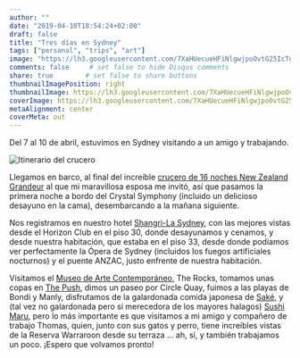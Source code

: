 ```yaml
---
author: ""
date: "2019-04-10T18:54:24+02:00"
draft: false
title: "Tres días en Sydney"
tags: ["personal", "trips", "art"]
image: "https://lh3.googleusercontent.com/7XaHUecueHFiNlgwjpoOvtG25IcTgy4EYTtkT7fyHSf2a282ViX4G9QOD5M6NxzNeRkw2iwH8-PM3oUaI4NsYtFGV_GgKwMCMW6-JtIFitVdTyDToAkx86Bv1AhtY3ExWwpMoZQEMqc=w1920-h1080"
comments: false     # set false to hide Disqus comments
share: true        # set false to share buttons
thumbnailImagePosition: right
thumbnailImage: https://lh3.googleusercontent.com/7XaHUecueHFiNlgwjpoOvtG25IcTgy4EYTtkT7fyHSf2a282ViX4G9QOD5M6NxzNeRkw2iwH8-PM3oUaI4NsYtFGV_GgKwMCMW6-JtIFitVdTyDToAkx86Bv1AhtY3ExWwpMoZQEMqc=w1920-h1080
coverImage: https://lh3.googleusercontent.com/7XaHUecueHFiNlgwjpoOvtG25IcTgy4EYTtkT7fyHSf2a282ViX4G9QOD5M6NxzNeRkw2iwH8-PM3oUaI4NsYtFGV_GgKwMCMW6-JtIFitVdTyDToAkx86Bv1AhtY3ExWwpMoZQEMqc=w1920-h1080
metaAlignment: center
coverMeta: out
---
```


Del 7 al 10 de abril, estuvimos en Sydney visitando a un amigo y trabajando.

<!--more-->

![Itinerario del crucero](https://img.affordabletours.com/AffordableCruisesWeb/Itineraires_Map/69192__201702081253__.jpg)

Llegamos en barco, al final del increíble [crucero de 16 noches New Zealand Grandeur](https://www.crystalcruises.com/voyage/auckland-to-sydney-ocs190323-16) al que mi maravillosa esposa me invitó, así que pasamos la primera noche a bordo del Crystal Symphony (incluido un delicioso desayuno en la cama), desembarcando a la mañana siguiente.

Nos registramos en nuestro hotel [Shangri-La Sydney](https://www.shangri-la.com/sydney/shangrila/), con las mejores vistas desde el Horizon Club en el piso 30, donde desayunamos y cenamos, y desde nuestra habitación, que estaba en el piso 33, desde donde podíamos ver perfectamente la Ópera de Sydney (incluidos los fuegos artificiales nocturnos) y el puente ANZAC, justo enfrente de nuestra habitación.

Visitamos el [Museo de Arte Contemporáneo](https://www.mca.com.au/), The Rocks, tomamos unas copas en [The Push](https://www.pushbar.com.au/), dimos un paseo por Circle Quay, fuimos a las playas de Bondi y Manly, disfrutamos de la galardonada comida japonesa de [Saké](http://www.sakerestaurant.com.au/manly/home/), y (tal vez no galardonada pero sí merecedora de los mayores halagos) [Sushi Maru](https://www.sushimaru.com.au/), pero lo más importante es que visitamos a mi amigo y compañero de trabajo Thomas, quien, junto con sus gatos y perro, tiene increíbles vistas de la Reserva Warraroon desde su terraza ... ah, sí, y también trabajamos un poco. ¡Espero que volvamos pronto!

<script src="https://cdn.jsdelivr.net/npm/publicalbum@latest/dist/pa-embed-player.min.js" async></script>
<div class="pa-embed-player" style="width:100%; height:480px; display:none;"
  data-link="https://photos.app.goo.gl/bFJdJJUAn23twm8D6"
  data-title="245 new photos by Jorge Cortell">
  <img data-src="https://lh3.googleusercontent.com/vQRoejFkMRQMk5w2qTJLHZydJOQBy90k6WgUK_BQB_ZnS1ImlxX-WXW9NfmfzB7cpGRi2pfr3UJXhabKfNTa_GM86Ly86bnO-kvhSw-3tCaUxvP4PDLYUKuPYfvhzMPSTpqVRKIpvio=w1920-h1080" src="" alt="" />
  <img data-src="https://lh3.googleusercontent.com/a8MI-yv-QngZK34X-QNi4u21jwh7U5G-o7ugHE2YZuqACofIChbus18Pds0oyfIZa5h0__cyCPYvB4MZnZhdHNBWo4DI7mh9RbZazJ1N5K3S3j2_mN5IRFPOSER35gU14gsZG78NJW8=w1920-h1080" src="" alt="" />
  <img data-src="https://lh3.googleusercontent.com/BjjalkYuZb5E1eBqE5lWfaWJfWs5rPNZsU-WrMoINSMTgcSDjJl44Mu4-tYRLZm4VRSkHz7IssCwf8Dk8tV1jkw_ywRyP_36YxlKYIO46dQNq1cpkMO3t9wuynTQKEHn3BmdZxqAl9M=w1920-h1080" src="" alt="" />
  <img data-src="https://lh3.googleusercontent.com/grdJJBrbKnRSkVgf0C_sAodMVgTo9wWxH9p8hzfOF7qU4BGj10IkTqPhLDKZ6THFHaKTxFzlf7qAHVmNKgBncT6l2QMVsMDRmQw7-LSQd256aDd3QL2ik3m3NTuNQojJTGnJQyXKJug=w1920-h1080" src="" alt="" />
  <img data-src="https://lh3.googleusercontent.com/-J6NGvicEY9dBcQQTZMyTLiD9JiSp5uBixDMQRPNT0LjL2c8M_n4LwKghPaZthpuMokKGQ3v2jrMnDjU3kgN-EKb3yeNJvoHb165UzmKZj6Gig7BlqC73MqABFbUEUe_ePIiQD1nshc=w1920-h1080" src="" alt="" />
  <img data-src="https://lh3.googleusercontent.com/Nb8D8-44noXoXj67oUMB-MUaTfS4SL_cBpJ_qKUWBhd0OkPiEATB8IPrTFfucIjMkv8GmOnvh0TVfm8diX1AEicXy91Vu8_DVHw0L1sFw-tJFulV8X81QOgqyjxvsl_0An972FnCZnU=w1920-h1080" src="" alt="" />
  <img data-src="https://lh3.googleusercontent.com/LRQtWZEhAnBx_5WWv9wv3jHaTQqQbSXayngjlk8-BwNhQoUQnO0400T6nyD9H8Hdj1-E5tjWnY1VVwfEnbD21V44LVFQcT0lAAD3_VbKtGvBfWnQRaahagPH6D4TQnHyhgzrrR6ja_w=w1920-h1080" src="" alt="" />
  <img data-src="https://lh3.googleusercontent.com/BLrfObdwMRopoPwEvVW4v_JkdgTguPLbaeFxZ9rTMXKMFlwf_BVHJ5iHiDEqvxD4sJncy5ZdooUEQ-JcSTEOIdvOoCkpiU9Le0wbJJNd6utJ8JgkbxIqzG2rAC_dbph_w9YJOhQlJgM=w1920-h1080" src="" alt="" />
  <img data-src="https://lh3.googleusercontent.com/DYTG_VpH82KouesDoENTy_MEScNE1b03-D7Ga1IJakzkBxuHRVmGkbK8_dEQ3H3aqeP8OJdz25fUxNzkeJbdT0nh1qDsmZGf0af6_zXnN6kUoJQi_wO91yKlxl2bXiuIagG7noFdtvc=w1920-h1080" src="" alt="" />
  <img data-src="https://lh3.googleusercontent.com/Eu7wOnEuyrqINaDctn2pZYbMn_eZ4MZPlNo1XtHrNJZH6_t-bg47d8AaeFosxbIeVU7R7Cuf89hr3NzTp5VQVyvN_n6a2GMnmHZIOANqybNJoz69566H5Wi0f76NaVxo_1JBlTxJyS4=w1920-h1080" src="" alt="" />
  <img data-src="https://lh3.googleusercontent.com/Zy1dVBSOi6_xp3Fd8iriBIXBGa-yEXIXZMez4WWkxlGe7XoGDn5ikAONEwUrvDzDv2l_VyISemHj61g5di9lveAhuYetffBA_XHpHXaWOKZwaIFXlgDieuT-go1fsl1MZKdg6Junhr8=w1920-h1080" src="" alt="" />
  <img data-src="https://lh3.googleusercontent.com/gblDamzOIzPGY286EXeTioz2S0eI8XXV_c18o5a8GoXMpp8exAUVZUGp3sqABIBIKSg__BigVhfG8QCq09oFu-IJ0cCozuw_fgldWwfpu0DzT7QQdeLArBEsZTtt5ktFfjBCmPRML5c=w1920-h1080" src="" alt="" />
  <img data-src="https://lh3.googleusercontent.com/MhaiNf3i4wADj7SIJes472_Y96-aJquVa0cZkY3XdG2gtowFd5VhFybHmGzR8MQ5CiuEtacMV5k8yxQ0YVYvcrDu5hmmW3t03HtMbi05_Uqvxxo6KyrlharVNbV1bDyVnkgExjPt31Q=w1920-h1080" src="" alt="" />
  <img data-src="https://lh3.googleusercontent.com/OS7Wcl1Qi_W_5FIignf183g19qoWmQFwOVp5yGeJIkCct58GMaHMH6cTcQCfiog0xe_E1o3fpm5b8PSsVmfGydPsvscvbuoUVSBmYrc91S72FoM8xgQQkHBfT6jCaDxBlRox-QLt3RQ=w1920-h1080" src="" alt="" />
  <img data-src="https://lh3.googleusercontent.com/dGfO9p4ctGXl6DNFf2VKY_CJFzTwcU0BP1Oxl8X7HUjnUlZ130FsqLlS_qSlbQTN1Ea9lnqcm5b3txjH1edlg0U4hdKWkHyDPHOt1ja44jup0hUEKplcCYRK5YrTjijiH5PkHsyr4jQ=w1920-h1080" src="" alt="" />
  <img data-src="https://lh3.googleusercontent.com/oniVZo3_HV-Jfz-nHmAnjcoGgvRv6W7_530HXEsHGtMhH-s1bAbPxgeCf71zfYY9BgzkvRFJvVYyHqTm7wDQLTjo0E6ICYtX6VXfsnrPSopj-FSpwR0vm_T1qbcsnSxDQyn2tY-9oD0=w1920-h1080" src="" alt="" />
  <img data-src="https://lh3.googleusercontent.com/ilrEB5QoOt3yEo2hsH0vfcbaxxxYIsfrcvwq6DhAi-EFX6qpWtX3EUqhHa2HaLUjqSBI0NoGiUJPiInRciPAJfB0oegbVltankgKvrGl7Vqg1IzP4djb89TcPGGqXu46qMwY0xJBwLQ=w1920-h1080" src="" alt="" />
  <img data-src="https://lh3.googleusercontent.com/ZP03-up7y77m7uRN5A6yOBPwfiHaoasFmtvXgvTmcfGaNM9HGt7xFQzWxkV_bFxLqLjtNvRrfY31UMQGWkxHsnlPXNmSDBW24LXUXa75D_SQFcskBjTrYMcnUrSz3-IL6GldubJFlBo=w1920-h1080" src="" alt="" />
  <img data-src="https://lh3.googleusercontent.com/QxycGSnT4fKIvJvAS-heH2RvW2qFTjdhiabvLkUFFe68M9xScBojklOf7zHhcpDA2709HhQJrDjuB8ikGbhYxr9fG8ZzXRwrVg7IunZFkCaRmks0dGqt7JyQauiQao3rvp76yFD6IUw=w1920-h1080" src="" alt="" />
  <img data-src="https://lh3.googleusercontent.com/7TczJ29H_Us2mvOyBHlaFxwfV4vEUC5WQkJ620cpFmTT4FnlhAa8ggWU0VsqUZQpm9vs7GbHCYrOVZtMMjlXSDmRp1pPCKLEbhSCxwl5ZW40JQYJpOqxmvkxECM9p-zhpSqcWUjVXSg=w1920-h1080" src="" alt="" />
  <img data-src="https://lh3.googleusercontent.com/xSJdmE-JmET3ZmYFZXak__MlS9WPcwGgdof9j-NRd5qdNSeGcq-Nb12SjMUvJvIHyJ_EcLTfSmv_JuRYTByQZ4mmsPzQ8wgf7w4UkSqmkg_3GMjoeSJjfP7RDornBtWUKpzywCwQS7I=w1920-h1080" src="" alt="" />
  <img data-src="https://lh3.googleusercontent.com/2fdmr_ue_ndQwDhWqarOSLFgytKs56_t9ewe8l1JwxtCS9dktndWacxxrwsuvwlFV30U52FIyVn8cQtI3qygsHAD9xGvm-Dk2zskkKbZIfh9_r1v5StdHUUoFU7HmUH5fiLN-fjlQx4=w1920-h1080" src="" alt="" />
  <img data-src="https://lh3.googleusercontent.com/lzCrbrOQh-d0kBmHjdtrFZGfARcGZOPaz9lMrUkcuEtY8zKsSNn0bkmOSjOB4018959rQskk8v8zjnb1n7FqZc9Cves6jGUasClkPJaggNW61tAcJyjnIJz9gM5Dc62OG17vgnLPoHg=w1920-h1080" src="" alt="" />
  <img data-src="https://lh3.googleusercontent.com/2cmfgRrba68hYNjpj9Id4W6_mEPNR8dkgI-lUTh6wCHnKMbTYUSWvGmhm1n6y4rCDbH7zwgdN7KcrFtkYfbzUs92VtNgPz_n6rDOJLUBlNMFgZXbGvkmgPNE1iPraEjzCXUL9KNyFDM=w1920-h1080" src="" alt="" />
  <img data-src="https://lh3.googleusercontent.com/OjuixkYRE7nK646EF7QXXHm_mGhsXTW4_RX7Hcyb7vh7Abv2PS9OOWNMz7hVCeivRGtZg2D5s2OOF8krkJsn3ncJbfvHYIVMnKw_zuHbKBkLTatPTb2qLfAQk399W3O0dYTPq4tN330=w1920-h1080" src="" alt="" />
  <img data-src="https://lh3.googleusercontent.com/-mnpWrUdlhbYWpk3e1_dtpkLRl25xf926taRLX9D7xeyEhB8F3lKsLgkbq2Cml-rq5qT0rMcCGCKPOWflbXx95aqNd9r6dLVps3kJpy_d5-W2iQjK97g7IfGUOzh4rMf_E6QvATR2wQ=w1920-h1080" src="" alt="" />
  <img data-src="https://lh3.googleusercontent.com/Ig8_7YBHqJoUS_iZ8E-rS5qRQG9_QIC3WbKagI4CF3P4S6713Rp2wvLUGuuk1EzP8wFe-RjpAc9ydR3LfIDl_ib1DAcvuaq65U7LVymk_orZZ7ftsBcgdVPcd9kJx3FJgPqe08aDBCI=w1920-h1080" src="" alt="" />
  <img data-src="https://lh3.googleusercontent.com/TK6NwErIoXN6-o6vxIPJt2vkauLVH5YOgnu7AiFrxTSwchzlGFvxpJYAi9vRz7UO_N1q_P1N-wYowADQhNxuaR8m60iIRI77wJRWq-g0MoZ-CAHhHN2CtugLHoXfX_kAkC0Re-dQ-xI=w1920-h1080" src="" alt="" />
  <img data-src="https://lh3.googleusercontent.com/-vk7QyVFwEHIPOn7OD6Zv-nxoSSYmn0f6rdGS_OndAHFdeOXbZjKGk4XTN1OSc1NyCK2InvofBLnVSt5hZ6b6o4ygC-deI8Eif_LaFOw8IXBvIpcAZ5JqpXy1n5QbOJyXaoEjMuq6Fw=w1920-h1080" src="" alt="" />
  <img data-src="https://lh3.googleusercontent.com/czOzhwOzxHjeF_BcQt017QLxhV_e2CMY2jjRANnZNVtHllZbNhf65b12JD5ljDacktv_7xKptBqQhyPPKhFKPsMYi-wt_DRnEiVCcF5dDRh-H_-W1-26t4q_EhOW8apND4xJ66m72fA=w1920-h1080" src="" alt="" />
  <img data-src="https://lh3.googleusercontent.com/JzlVmmuanUbxoMszOzkvc4Ilm3b9xVxTBjYlmAwG7DraN1x5YFAVGfJRunQZHAtYz1zovCD55viv9lsZKmkKsBaFNawrWKzCn8yahtSfUrPKQZR0n6ppS5QLAHXA5aoLZxi-0UKqrCs=w1920-h1080" src="" alt="" />
  <img data-src="https://lh3.googleusercontent.com/8hwUISA_eQvSCWoCAeEUu40jKqrAtgGNQ2MM7gSmoKC9w5Fm_d0CfTcmHSmbvt5_TOEF9bu48j0gfxE62Ahvz-cQYNntFP5JAhob0y5ULBeC2YShWMkeCqVidPoqMiMyZlBfNUCqUzE=w1920-h1080" src="" alt="" />
  <img data-src="https://lh3.googleusercontent.com/6bEfzDhyM5jb6qhA9kgZOnGZkpJOgpUySWMiZNa-PbAtVxO46FYn18BvVarUbQ8ZXCih77KvgzT5B1hWk5wxMnSYnAaHJd6sgrExioOqc8L0a33Yi963kr7rcHZCoOK8hYtD1l89tDc=w1920-h1080" src="" alt="" />
  <img data-src="https://lh3.googleusercontent.com/5x35upMpEp_dzsB4-EOhbARVa5EVfIBg0FvBZ7G-ojNwQHeq4modPjRPO59cCiHFQEnXeYUnTxjIUxVLeRpNQALGiXjqP0sYxpM_l3mmaybOXRUMvZDMnMNdOaxlARdUxn0S_5l7ZrU=w1920-h1080" src="" alt="" />
  <img data-src="https://lh3.googleusercontent.com/J3OzxITEA2zCCHD8uk62voQ6xWIQQyboZAjGaF9WMlE5PkF0eqy_4dwFPoWCRehFvwd7NC00a7sYTW1UM5e2HHmIPEH763RFYhXGGdXhMqjkJabd0kFnsB5ro9IGi2aRbq0-6gSvbiI=w1920-h1080" src="" alt="" />
  <img data-src="https://lh3.googleusercontent.com/rYj73oXOE2z7dTsYYZJhOct-6afF_7soumdkdJMztPDutgYdfkG5QSRJxFp4GrqUo2QczXzokKb28a5M7qeUP-V9k2RbgEMloC0LIHFvKW-PZ4kp4hscPinlug87XZw5xTaP8DcIXMQ=w1920-h1080" src="" alt="" />
  <img data-src="https://lh3.googleusercontent.com/-BL2y_cBrqj5SLyzKBJP_uIsb06NUAFAy3f-cmXIUajP0lbT68C19M8h7Y3DRSCvSWI0u8V3Vyoh5T7UFNGOZ1UJLLeOoDSvd4mr6Ne5tArrYpPeM68UmHMoSyLqHzOMjEj-NIB0bjs=w1920-h1080" src="" alt="" />
  <img data-src="https://lh3.googleusercontent.com/DeaLgCdC8SM20m9pZcMhkSWw62A3y4qk6NQdE7PtabacXm0kH1ygZGwEu2nS1C1E47ANfbO-ehshR4TKrtFKPW-5_tqkWzcl_SZusXUUkZCBY3lAWhlvL6ZXtrTTUWKCsq9srYurfbI=w1920-h1080" src="" alt="" />
  <img data-src="https://lh3.googleusercontent.com/rZULtc48Ll0ghuptvYtK8TENzSDxZGgeoBO8yoNnt-cmbTlTQz8MyVyMPEsscnLsQMoynaC3mlWnIPp_lVdJtaNUariyQp5b4cY4k8WrQsZVptwShuYM1-UaL6LAejoz21vCoCgt5R0=w1920-h1080" src="" alt="" />
  <img data-src="https://lh3.googleusercontent.com/nQXoAn2fL0jOjYKLJAMbM_-01TWF517QmPXz6BL1ufEbjgbzSlZKw70yWNkErhLfI8XqR78zpfhuPvvaJkxoNQrDeOm5wwCwNqvWOIebIJrHdkymRC-i9yNAsTYRbkoiK0lIJorFzmM=w1920-h1080" src="" alt="" />
  <img data-src="https://lh3.googleusercontent.com/A2TwQMNneHa55HEwF5kL4vWPZlptPTa65O1M3Fhh3HuZlffjJSryda0RHuhpERonSM8c305TK8IKBLzvW6TXt1oxkfx87un1ZURJKwf-lmoyUfmztCsL6T8z-JraN7kmNG49eHgSf2U=w1920-h1080" src="" alt="" />
  <img data-src="https://lh3.googleusercontent.com/qM_9qqWLBnUR_rqpkWl_7zswSA91w5cpSSjZm_hNiTsqW32Z3IkuafnSFZNgel2JYaSpRKbu9r1H2_5tMwvLd3jWXd4PXZyT3TviXWuY-HBJkAtj7eUyuDtUlKfLMK5CX0V-A8vATTw=w1920-h1080" src="" alt="" />
  <img data-src="https://lh3.googleusercontent.com/4O1CoNg4doaBG5d-MOQgzWqz3DTr5c1ZLJQ3vIO-3vyAPzKE90wkNb1r2FU_yy3O7PFWfXht8IZcXeMGxzt7kYzwmH99O-mlgdM_xPcWmsPZeYb5rZnKps7jpS_wGj1GKeF7r5Wsk-A=w1920-h1080" src="" alt="" />
  <img data-src="https://lh3.googleusercontent.com/0atmf_iHmtzBriMz5ZQvvwl8rNT2lEPhsGWs8CUgF-ZlDzhipPw85b36ntuht8Pd-g-soefuzDGy1zsT9dp082wwZcxPa4ZNr5-suIrr_alSabhPMTAEb1svnLXhqG-s4_tKjbL2ytY=w1920-h1080" src="" alt="" />
  <img data-src="https://lh3.googleusercontent.com/j70k00r7N8Xno8dNtgwrUhjG771mE0vENpRzE57ruz4UbflTZi_GnAv_mSE6xlpfz2yRADZgzG7vu5NtLU-SBlV4_i8MDCVcY8DGKe6WLpKKszic0wDD7siSAgFsX7s20uMfYoVJ830=w1920-h1080" src="" alt="" />
  <img data-src="https://lh3.googleusercontent.com/Y3INrorlIFyovjEDvNEcHztUxUBe4pC16xrdsRJ9guWcEVisXoVf7Es-W0J0OH9Gpyg2Wdk2bJ21zYYG_qJ2vVJI3QNsPb2Qem6LgGgMGb_KWOgQiGalNHf3qyVYlnL0g9CYXsbpO-k=w1920-h1080" src="" alt="" />
  <img data-src="https://lh3.googleusercontent.com/uVSYX2YnByyq2_HVC8KOHNxu65Ca3KLx280ZWROygGxuwvob7ptYytbXaxTApV0nErAPCWol3ALmaXEJRARbAtI_AUlFXOf-kkGAp7JMvH_B243b3ox0oiomPq22Jn7wvTSkJ6Mw4M4=w1920-h1080" src="" alt="" />
  <img data-src="https://lh3.googleusercontent.com/ZsCe8QAl3ZupI3fxN19kOBF-858fwEZu_knkswy_FG3yew5UkOtp06NGMONmJTHhDDuVb5dSWzaLrkiuht41DgbgTT7q2NwPHgNXmejktoJYzfhh4pgX1WxSvLG4Om9JHiJz1yJMKLc=w1920-h1080" src="" alt="" />
  <img data-src="https://lh3.googleusercontent.com/AHMB4Ddk0tU5c6_tQQkxF7VvtwarWd3KnpUFeNAtT8J-TEz8TYTex_GnyPzL7hJn77fVjpqpT9EmNEfqrFZCacQwoD1-Na6wMv2vofgyhugrNqSYk57d8AFboAIveA3vMZc1qn_gG68=w1920-h1080" src="" alt="" />
  <img data-src="https://lh3.googleusercontent.com/NWwINy0kaDsojvEIuaXgaHQjEUIzveEmqxoF_LuWe3aZtM4bf78LUkYbOyw7xIOUpnhLYonxWTvtbh9zAJ2hszRwy6zfRKJQMwhWcYGljSq5l6TfIMS3-_mw-8ncAHnucIZeQRI8Yss=w1920-h1080" src="" alt="" />
  <img data-src="https://lh3.googleusercontent.com/ZrU0Vji1hzstQ9xqDN6tCRHU1i58bzJxY4vqebxm2BGBc8ciemmrXmxvco-P6-BF891OYFZCGIxrBPquHpkranWQgz8v9cNYf0JSPbI5qM-CIz5b6wI-1xt68l0NYhz1lVDEg9uzyxI=w1920-h1080" src="" alt="" />
  <img data-src="https://lh3.googleusercontent.com/jmgEJPTzTRtELall_NweeL1eOycVpc_pG1cUlcjh6W_TrN1yQcAG_zFHjJCLNqCNaZyYC1KbYdrwsVB8ku0yKqARaLrPJ_Dypl91vVexkoghN78_UZz9y8pspCrpmKIjagqG0jICxWg=w1920-h1080" src="" alt="" />
  <img data-src="https://lh3.googleusercontent.com/iS9AQ8mmUUk3ManRk0Z2KLonS6QZZsOwK4uwbJWGZNwRf_8KhOTOGmXSnT4AQiZkl7o8CO93tpqGJGoc2ts4prJZhPWNNinMylrgoEtUqiWzFDPkJd7gDAmP6Ac7lJiGH9av0hacszo=w1920-h1080" src="" alt="" />
  <img data-src="https://lh3.googleusercontent.com/YWDnbmu7K-UxaBaeq6uRaLe7kI4ZJDXzdEe755uCljlyrQNZi8p6PeyccNGyO9gouHuPseObbRvh5MMahFmL7c2D5vh229uoQemDEuFTXSKz8DD5bH9IEbP8RBi18boJB7YMP0QXrqs=w1920-h1080" src="" alt="" />
  <img data-src="https://lh3.googleusercontent.com/3FNt7e8snOuXdD_xeMdZld13opIVfP-WDzZFS7cz2ykB-IAysMnOg8RWOz34FCCV8R8O7wXNoStmED6ONhhUW7_1XM9rFkRSo-u_zH1kA2kSWZEQPJlm_CRqUG0daiv18UDkXjFpwuk=w1920-h1080" src="" alt="" />
  <img data-src="https://lh3.googleusercontent.com/nSenDfsVfwH0Q2d9n2j2uGXbufZr4dsiL64xBuLSILEUnW_DxOEVuLG3Hf8QC8MzJuqRNA_qeuhyzCZlZnswX2qzVAnM0UmnD1XWgiI82A44jKBfwe3VrGyY5D7qNGyF5f7H8TnMViw=w1920-h1080" src="" alt="" />
  <img data-src="https://lh3.googleusercontent.com/Kwp0KGXVaLF2vXOcPIPVT3AYdO5NU7eQk1toMew-MjGQ4TjqGnjd66XkD77mM0EStZv3fU_qYPUUJikPGWeoyZnlymqHGd2kHIvoir6P1gDEmD-JkCG1wOiK3Idx0wFNMg3fnDAlAGo=w1920-h1080" src="" alt="" />
  <img data-src="https://lh3.googleusercontent.com/bykd8nPUCI_PWesIAu3JMllrQP45LTmq3CjDsujG-HpvBqD9oqw9W9LVj52n-f3sb7NgYRBhqr9EmYzVtihIFr2eyfSJDDF892WtnWQ5pL9NQxrQ_CpB7p3CpXAF3yYvAt3RXD_ZSEI=w1920-h1080" src="" alt="" />
  <img data-src="https://lh3.googleusercontent.com/PFKHe_Yr6B1tK1g_meD8XyVc5qEvGV8cvPYq8EXWBkTqIyyes1zFFgPPP9umAVEfF0X1N-FzTqzzjlVtHuktENIk9umDv9e48UdBbVlJwfSULrFE63zw6iWLMqHZL4WHN_p_cM6AFcU=w1920-h1080" src="" alt="" />
  <img data-src="https://lh3.googleusercontent.com/WkaASHP_pp84A6aQhEYrHfieGgYG9fuP0YlpFnXNfLqjmSqD5co3ZxEn89ewM3_JrwTTP9ozvNF7IJFLxCOZGgpRK0VXZFpkL5N_nk0DmRa9HWPU6Pv2OH2QTMmPRklPwgD3aXH0_MU=w1920-h1080" src="" alt="" />
  <img data-src="https://lh3.googleusercontent.com/9A-4NhNicmcbDbeR2OQDacmVxrcYiXLqUH6W9ZTI--8mtf24ETeYTCQdwlqcpJUQuIhmmAELR17JAa-VzqT0XFBoTSEziL3MDX0hn7n80j6qvvG6YBIsHXi9lMgBR5dNvLSMoHyOwEM=w1920-h1080" src="" alt="" />
  <img data-src="https://lh3.googleusercontent.com/qdP8qspfFnUD6alXkhAQVmuDbsBNItIr2l-HTLR01jWRPgzGDp_0U7yjB6T1FqYv-LqCVTKkil13h2kG-d9VCB1uAE_dOaXP1V45M8wOrNvJKUWyjkdVLahs52W545lnevKkHxyBqb0=w1920-h1080" src="" alt="" />
  <img data-src="https://lh3.googleusercontent.com/EpAw8ZakFh9uM_deFzwBsZg7p7wKeFgCqV-M45j8e6Apm4JZt13unQrIdwOM2eY-g9WukpkLp4mJjtP6lbH22cYQCNBGoJcCbUiewNx9a6U5aUSGdKIwM_MiIndRzyI1OfVr58GYWdk=w1920-h1080" src="" alt="" />
  <img data-src="https://lh3.googleusercontent.com/DJXWzwDAq6gu8p3aNGuZN7Z-uf1fTZ23PqAR8ZrB2h8UmYFMgc0xNjtxgNPdIR-RLFmFtLSBtwo13O2jXhryWHFanagKDY_ILO-_PLr2B1N5oW7jR9Pw6JjVHE2XXkY1HIBzYIF1Nxs=w1920-h1080" src="" alt="" />
  <img data-src="https://lh3.googleusercontent.com/y0dfJ6Gw19ieNMfJzrSrChaWFF9dwp8xGHNoTObIdXPyIZrSBA7Uf9D8upohFWWtt9Nkztqfwj7-FwnrGa0r5AbyoYnMqChfzl_SS7uGYQvatSw136ustXHbzb2FPGR8gK7NEGw_R4M=w1920-h1080" src="" alt="" />
  <img data-src="https://lh3.googleusercontent.com/Epw1uhorN0WF36AsAIOALP9fwkt0iqESmhYwMFgxNKHFgYsDF5sXmogzshwzuoLX7nN00GCnh3cyc7HwvYTFptCkQqS6noU1veV8XIcX8B1LLpB21N9TQ8Jp6QiO4LS-BJzBXc4m1lQ=w1920-h1080" src="" alt="" />
  <img data-src="https://lh3.googleusercontent.com/aayYb30NCdeoGtI80CVavL51grwy_XxvQJJSOCpXfIDPsG-fga-aD4i1GJgb91hHF1jdWTSCShplPFOPKk9ho8t7J77EbMCZ5uPhrFPlPkXKc_7-sjAWWPSmd6LQajM7pjHB415uwpg=w1920-h1080" src="" alt="" />
  <img data-src="https://lh3.googleusercontent.com/YNzUV4f1g2NtztzmHIV2ZW4DjiMrTLTW2XXwk13irakiLJlPzd4ITTy_ehL1zA-lGnyxcK8HbVGwGRwfri-cYAT_5gVuslBAN2v6A3vWT--FrQT0HnW34ZzXfvDwAuT0I23XL7u8Yyo=w1920-h1080" src="" alt="" />
  <img data-src="https://lh3.googleusercontent.com/VKjRWKFz-60jM9HaMCWYMml3s38SWgfIcdr5q4gUcP1FCfHW2bq9249ewyMywyi8coNuxbvwg--LMxeYCW1lxVVOykf41qFqM_thfHqqJnH3l_jawaGaahuAM-SjXYWObhZ1r_cQyv0=w1920-h1080" src="" alt="" />
  <img data-src="https://lh3.googleusercontent.com/F_RFY0kuu8wUnf27nZZuykVvx95qfuNw3HJcPYkzg835eIllx_SULj8AhZY08LOc1E0wzUFq1ziDULlUmCANEH77pJUFCi-g1VF-rBn9PuFdtCxCSvMcsbsHklWT_XsgNWIMcWMKMzM=w1920-h1080" src="" alt="" />
  <img data-src="https://lh3.googleusercontent.com/1J-Cna4cbxJbQXhBXyj9AmpC2O8_TJ4BH3oHG7hN6tE6d1GbmEdBqYTK773Wx_vMKF-WDiwwXA0PwIspLgRVUYBpmbFs1xQk9kVKViZZxc_-gORVhvrOsxmnTNi0x5cCwV4-nyekOEc=w1920-h1080" src="" alt="" />
  <img data-src="https://lh3.googleusercontent.com/8zATVy6qvvcl9cnMMC4sygq3vvYAopujaIteHs-Is-lkLmFkqy107JV2ahR7HwdHOAxt7KtXzX-dKHrmcSlrdfdemTM0wrNIpNBTB4_xeSUgoSElEDy9C2H4ohfcAflUgzd9xz_Jt_o=w1920-h1080" src="" alt="" />
  <img data-src="https://lh3.googleusercontent.com/lByzfhsDZKr8-V4s4VfddUY7k7Ssic9xEOCPF1MaCbiyc96XeDjdHD6ZTtrz3BWFdD2DR83TEXNUNXS7KiwStIoe7P-MuRV_VjEMCScTxFZ6ci-vfLl4iY7ZeETklsPXVk04OisSECc=w1920-h1080" src="" alt="" />
  <img data-src="https://lh3.googleusercontent.com/0TQzuhN8TonIDyEN-AkYg3lQ2G0M32dKmRnH8mwC4ySntm5gbexgUP5QnU3rit4-JpPU2gLXN8YC-vpbI8lB6fphwEQodeMYFm2W7P2AJbfvu8zrcHkbNfR6D4DgfjLWFxkqoVcOJ4Y=w1920-h1080" src="" alt="" />
  <img data-src="https://lh3.googleusercontent.com/Uq3fdbl0Hld24cF1GR5bpAlTzrsAWIcOOTq0ybujxXgJY3Qhlgn_MdORoxjQ5ozhdIHsj61JIu1WMeUwZnpl9jFjByOizkMAvLWjOXFi0ePEBmYf0gqSw29ceYGA_KZZG7vOFPcLBuE=w1920-h1080" src="" alt="" />
  <img data-src="https://lh3.googleusercontent.com/q-NSoff4WqymBvlfbt8GRLbp4j7cxqwgHHmk-Ec791EGm0BktXm3S5BqN0kyHRAvDzvzDz3ovBxXSTeeFPV-pRPwgPytdyd_1Bn3DMT-KgdA_N1_tHEUhl60h4yjuyD-RP-Vu8xkJm0=w1920-h1080" src="" alt="" />
  <img data-src="https://lh3.googleusercontent.com/ZZk7sIZl15DWOidMEYwC4J9Qv-uAv4ZJ1Mb2cH6fyQgd3yeK_R34UNg1gTMkhH_o45T5VYrWXXyKC82PWNvWrnYG1AmPiKSMn32jvwBAboLv6Eair0Bo_ANcBzqoqQmSMakrUEatH0c=w1920-h1080" src="" alt="" />
  <img data-src="https://lh3.googleusercontent.com/P3JnQd3983E79Zrb2SuGcWyHo9dElbgCLJfTx1ncVIBcczIVo978JL_ZMOCLx_elBZM6lH8N7xn4_xGprZGDFyfWH_MbJOGuBImn6ToyrgjuBqh5VZVH5VP4y1QSiSIU6Lni4qq1uNM=w1920-h1080" src="" alt="" />
  <img data-src="https://lh3.googleusercontent.com/xXC5kpMRxr0yprnB9YPkB8MG2G6iAmIrAAyRLhXagoRYpX8VFhxdFcK6eevpQ4v0HP3kdgzvuRfp0EOtvkey1Uc4Kme4yzbUvY0UVdzj7Gid_RGGaud-U0fbX8ZHDvW3RMKJ46NWN_k=w1920-h1080" src="" alt="" />
  <img data-src="https://lh3.googleusercontent.com/K0_RnlTmrcR_5f0DytwQ_ev4jARyOcyVNjP8reamZ8lzEBErNYGyWwhWyp4QFjdXW4QZ8thxKTbwLaI8Kuhhr-GTTUenSPpkHASGAZWzYzhI0CwdM_cBkZqUUgKGF2TWiV8sph8p6fc=w1920-h1080" src="" alt="" />
  <img data-src="https://lh3.googleusercontent.com/SXW7uSgZGXiOpIPsfZoeuzfBfM6oUecd2UEyrRHMuPylqsfHHIDEENdqzCN18f81jpj48aUuiA02pTb-zVvrWuyUL1m59XhpgZuF139HOcnLoISXEKegeGRWt_e4Sin0axd5OGfB_TA=w1920-h1080" src="" alt="" />
  <img data-src="https://lh3.googleusercontent.com/96UpMoEi9zrwx_YKtyHLOL3-xJLs2zdZtKejbUPTX7BfELSnw5zujQTpM1nZ8cEo1ZUvId395lIKvv29l3IlGLADcGlsush_W9eyvXaHb2HXPsdPfzuvsbYv-uNEeu-ceMJMnr_8T5Y=w1920-h1080" src="" alt="" />
  <img data-src="https://lh3.googleusercontent.com/Jj0qd44VDJH6ayQKRKFfArw3jPtak_lyxbBTBdaweA3HfjBW_mPANkFXKGd5EfvRw1JbUg_WDWTxK14i4RS1itDliXk96VV6pvVTz82CBpFYw6yjgTFas2hmvDG7btqH4febLEP36Fc=w1920-h1080" src="" alt="" />
  <img data-src="https://lh3.googleusercontent.com/CmstekI8z1Vww2Bl8C_x3VPSi03CdVfARhOB8FYZZU3GmrRWtjp4vHMdb_qKKgrOf6otwoBtItG6eXK4CgsaVsy6g98Y4KzgM5l0rNPsTh46vAPzWgLWG0LzdA_AVJFEJwDe-f1ghUA=w1920-h1080" src="" alt="" />
  <img data-src="https://lh3.googleusercontent.com/LVf2Q0R3qyb2e-i-MgbcZIOFHhEkvzmpz5Co0HiaRB7zfHS8KeDNFB4a2aqicLCzbo0_VqVjySv_ChDuzYjNJ7StMlgSY6JP17EtsMCpL0wP2HhoCKz_fFiBPmf9YztZV6lv2vRqUhs=w1920-h1080" src="" alt="" />
  <img data-src="https://lh3.googleusercontent.com/SLOhw9zPgjQYIwKeWi-rqpgLYUKAXkwIIq-sNfPRgtbVuo04WxIYzdfV7FJIo7nTtAUrSXk-Hcy6jaHuFS1Nk5DCPN0wTGiv1qZAGzDmonk_4UkU9TOI1l0MNmWOrZzFSKvj-2MrKwk=w1920-h1080" src="" alt="" />
  <img data-src="https://lh3.googleusercontent.com/d2HbDD3L2V70l6YtpXTAf4V2wGd6AqKYVL9BmsabB1y6oLrWppu5rHW5N2d2ripp2kwKVhmSDphJ_UFzr4wm6G3yjVSekWn3heRQMBQ5L2QpPAg_JG-qJWSNC5KLMjwpAN2DAGCFCKQ=w1920-h1080" src="" alt="" />
  <img data-src="https://lh3.googleusercontent.com/EHXLUVMV8qMQ0-qQCYo2YCDTexNZyASYHxcbwPRFqBEarqo7GbV2GTrfACxikyVgqUM9rZbU-FplCwIkvfe7m4ywIaXuwFkndfsCES-j5dhMSxnUmT1RwdSFUGLDmkXNaG9YqpcCh0g=w1920-h1080" src="" alt="" />
  <img data-src="https://lh3.googleusercontent.com/zwAq4WN22sAbaTeVxxQZn3qQ3EX1bGy-aUjFdqndh_MFLR7xLoW-81pD9yDvoyPDR6DbEkNZSN_U5l0FNyfKkYqWD4T9lpdWMCW3A2Mzq3P7NH23SjVmtd5_AhxH5XU1-I-GU89yrUw=w1920-h1080" src="" alt="" />
  <img data-src="https://lh3.googleusercontent.com/ozp3ygbMrFhDEMlLN2w6EBNLgjSQWN2twD6sHWWxC-x2Hh4llvZc0rEZMgHNfK8X01TDzClYVqciJwBMzoF6cn2keE9nfgHhhT5jXFaXm-SbPqxm7DbUo0MxihDlAWfSo_m9WcHjjcE=w1920-h1080" src="" alt="" />
  <img data-src="https://lh3.googleusercontent.com/bJgNdh7wC_UA_UJhmjVNihbXHQxbGggQiWQu6KsSZgrDEwn5vsT9HU7OWbxBURH9SzS6XOGV7l2wogVt7dcXEry-fWrln4tLjb-JAZPsqzHKi4ze1LRnTVoAFCGCHj4eJcVhnAq2aQ4=w1920-h1080" src="" alt="" />
  <img data-src="https://lh3.googleusercontent.com/KfNeMPa7QGRvlyxq5cFa2EjZB3z5s7SwqnWBWR3FbaQ1oRIAuRZANzIbs8HH1uwAoRxDzA3gF6U_eo3skVjVJEiacVieH1Y4Y8B-nXodxvqYaU4r_kmh_WvosL2jG185jmE66ikQeJc=w1920-h1080" src="" alt="" />
  <img data-src="https://lh3.googleusercontent.com/QhSFY5Z7MA3iBOUrQYQq-qGkH1PxDqY0jRoVxN3TdCrxL-PLjcuUSmWPnlUtttmLrrewIqhFoDbWOHS8DsmvI2xL0m9PLBwk5ImnNWDfYzvOfjU5-7wvYK5oM5z1R9Kujt7hYsZEEh4=w1920-h1080" src="" alt="" />
  <img data-src="https://lh3.googleusercontent.com/y-gLAHtxQ_QrQWKPYjZotOm3HtoRIu_fb7Nm9LsHxBtdKUL1-nFJ743bzK5lwMrwI4ECjHtKDd3HhOe_Rx4EXmojHmQ4ZJG5bMe1MhYRg-fSaRvguiRK1C0tdPERhrN_vNUgMFt6VJ4=w1920-h1080" src="" alt="" />
  <img data-src="https://lh3.googleusercontent.com/nRb2u6n9f3BxM6g__pSoJfQGubFYMi5nFeMByYLQz58kjYP0D-kKRJAUphCMqJd6f3eLvtqegSmgzhM5FcDJDZrbz5LTWLeeK0obfoubW7qVGzjs5tb1XBN6etIzL_-kzMSa4HDSf_I=w1920-h1080" src="" alt="" />
  <img data-src="https://lh3.googleusercontent.com/rnDqJ1voUKSsULOdT721yo9S1qnrQ4Uy9uxcYyhBJ6kOdU5I8X-HoOUHlIyZAGXpq0r0Dge2Y2IadwlOd724cC739adQSIx2rqiP9bcVLK__P0j_Y7M0o44525z_q_kCO9bcHlWHTMI=w1920-h1080" src="" alt="" />
  <img data-src="https://lh3.googleusercontent.com/6TJnAOXT2g2EY_g1LHX3LzNDLaROdr4_qpZuXA4ddHmzy16GMe3RZ8b-Dt3G6wLEgVr5k9CK24syzPzZPvWiPh_ew759uLnK5estT8-JawV2F5lZt7oOZn_MRqp7GPjAJrnV6RdcL14=w1920-h1080" src="" alt="" />
  <img data-src="https://lh3.googleusercontent.com/2M7bxOkNg5HSZyyp_WsOh6HgvCus1EzwT3Di-Dywaop3M6l2YJnCmujeI5sMP-3T_iRbqpJFLrO5xA_zejPP9CgDQd6hGR7GFzaccpDiDH-TUxPoIrMf6LdU0Wsy_MLmar8XUsm-bO8=w1920-h1080" src="" alt="" />
  <img data-src="https://lh3.googleusercontent.com/oGOMv6tdtjGxEFsznKPYC5ek8vRftGiB702yQQh3SHTRNqMrtlvUSZEDbr2_5WJ76LNYWkQJ86GsRCfog9Y9M1IZRzABb7Hwjs_4sg4QZ-jx46e2gS4hClCRXr7NOIGjfzzrajbYdFo=w1920-h1080" src="" alt="" />
  <img data-src="https://lh3.googleusercontent.com/WM7Ld_6ADEi-k4fpjzJNYKTEdJBSaryX0SJpw_F1oolsvcjwoRheMys5G3ol2ApuLou6OsDZ8x3bYEzVgXyhUm7X6-97IvgOR28-XOIUbfbqUe_e_PIsyTCppSYfmN05HIrcXBrokPM=w1920-h1080" src="" alt="" />
  <img data-src="https://lh3.googleusercontent.com/ulqsFXqfX4jBNdbV3TlZsOQd2YvVYGnfEMZA6zwM8qt97u1QHYaeuX5DVUE7oAInv20CBHWYtVu9yOZkjKmXf8Kq2nG4Y__am4BhxX-EoU0WB1G3YVBKUZiv5PxsCEfJ_CqExWssKGI=w1920-h1080" src="" alt="" />
  <img data-src="https://lh3.googleusercontent.com/_Gf3JpmtsWIasZQuLOt50uKVTHckNlr9QHudxirkDxeABl8ybbvR1gpgEahUb5TlXTHlLztJzn4XcmFTVGvhqcstXSec32v2gzYuRbElaxjhEduowYrxFZXGyOo1KxNfA8Zfav_9c1k=w1920-h1080" src="" alt="" />
  <img data-src="https://lh3.googleusercontent.com/djnPbROYbvt16ofJxVtqB-b0N6OZwk_HT7yOYZmhP6Sqel1xBwAhack5dwattrlq2oOgLuMmmmy2v9tEuTHx-2c8ZLdFCQWcWJueBSpJR51k-eXC18rrobu03ZassHCZvAw9okOs5_g=w1920-h1080" src="" alt="" />
  <img data-src="https://lh3.googleusercontent.com/lhulMBRU8cIbRfznHDxpDPWm6b6d0vGAP7X7YsVY277SCPawbIaW9vCSTKX1bNvhq09rxcOnq1uNfqTw-YVwruDwQkfv6-H_PE-WMJA0sOrUHO86BAElUIqfmul_gslqsgQDfbVIMBs=w1920-h1080" src="" alt="" />
  <img data-src="https://lh3.googleusercontent.com/93QzIFjr6tXXJvYeJ7jWm0u6GakRZzDVFNZuYwIwdWw3ZRW9ICO3ArzjYYP5fakto4Ddckdv7RlC8kI4b91aHnCORdIBzzOOKRgnDKkJH-4sqwxhy1apAkDYyxuUhi2CRz3XEAphhV4=w1920-h1080" src="" alt="" />
  <img data-src="https://lh3.googleusercontent.com/o86Ge-Ht_r0FfF9MsbM4BcbxBRIPrf6ATaLjRiFwajKQLkgM7uniHchngNXwnFhZBDxtp2GtvulavqiJLJNaKNcPEjPaXOdgeLdzdv-Te2Z3_JlCWJ0tPN9wMUmZamfNzwpY2OHVuBk=w1920-h1080" src="" alt="" />
  <img data-src="https://lh3.googleusercontent.com/063JU4Zlzh0emO-SLs-A4xDRQl2nlQZ8HtpEuwFO_jyriKC7Dhx-pf6S-K7d5d4Q450kOfZ1qypdbZjRk6GPW3nkUjULNDQwPxM27DDYELrLtzMGHtMectrDTyfQe5GL9vr32OAw1AE=w1920-h1080" src="" alt="" />
  <img data-src="https://lh3.googleusercontent.com/S1Rd5dbjEarPpWyumyQJh9lNqwo1Pc9ZBtSwXPohOrMM-cIjtfD0HKd78NtLNclpS7-ajd27AHgJ8KiJMzfQ99GX_5R6ykByjyDOzg6Wa8Ja6z9CLm99ODcMwx3KBcejDMYVN3xwWTA=w1920-h1080" src="" alt="" />
  <img data-src="https://lh3.googleusercontent.com/eaVca7SAYbr_D1tVAfKvLzSwdbGzDWvi860F8u0xLxGkuZIWVMzErfRyJ3HLCyNnbMpN_79FjUm8E8E_k2EHr4F15LTU_211eCPmiF-Yov4kWudMBVPDao_ihN4Y7dsmVnaVLXlQAaU=w1920-h1080" src="" alt="" />
  <img data-src="https://lh3.googleusercontent.com/TGFLQ4SaOa3vb4qnTbGna2d4KbTi6Cl3nqqgh1wSpiZTRT0VjpUrax_ZFSoOMXpZxtfoScCFS_jmsXBFjKjbqEfpvY4EQ8f7Ip25FifGYgb9Iv77SxaA-2m9y63jWXPlIHawMPVNPpI=w1920-h1080" src="" alt="" />
  <img data-src="https://lh3.googleusercontent.com/IEYke3LlH3US3fDXpA5zYVcSKxEoaQNvnKWW2zrEnCHvYR20RMI_8rJlPG-X11Bs3rhMzs5EfrRF1Swoy-567XCyamS3HsMccwFqM6Ofp6X7meEdvJm64U5cBPB4RHqtov59U5uoPsg=w1920-h1080" src="" alt="" />
  <img data-src="https://lh3.googleusercontent.com/7S8dL0E0iss6xGaaRb5TRr5_ZVSQM4Ktd68aaBeL5ZpRnpbnVuWNAUk-AEkM8LtSrEjDy9F0cy4WMs4LZ5kfdbwvQ9vNs4Aqu8vlF94-NFcLk7M6wv-FLXESnZCoQXkUwOray-37Xm8=w1920-h1080" src="" alt="" />
  <img data-src="https://lh3.googleusercontent.com/P7pXav0PZZb2eTAFNFAH0F3ozq-bAy2zDWQhBylx5WAsQLU3xvAsHUsBC8LjbqOxqSiWncWt-wrH6MXhddzUaofoHK-eSribcpCsAqGc3WXM3gqEXwFTDgvKZ_GJ8-DBqg8YfSfhxMk=w1920-h1080" src="" alt="" />
  <img data-src="https://lh3.googleusercontent.com/pGdqhQPyZCPIF8NzitAkjfUccnjZQvcpYBluwUj42dgfH-MUh_NxlDygTHaN0wxZxtpPGWB-FMH_3Mf9cofRl-fa67EH8Plvl-cnKgV4ylFyQjj0kyR0ncWFaVd3jlTQbTlk9I52K2Q=w1920-h1080" src="" alt="" />
  <img data-src="https://lh3.googleusercontent.com/fvkVlxOUtWnItCX0zE9UV4glkXVsTHDoRSVfmZmK7FZV35vgfT5Xy2LNP0YyjlPu8W2DobiygeiJ5zwHu2C7Qk3PiAlmHXOd6dLXxragMGf-ZWBnYl3QrWO4ZkFzEeWbOAbYLNwAM60=w1920-h1080" src="" alt="" />
  <img data-src="https://lh3.googleusercontent.com/mZdZM-K7hGwEu-oyeodfaUim9fouYFEV1YpsW9OAkbdyCeDs8ebb-4D8QkDAajIdvav_WNRym9anxyXmm-PeGm01eQD-f2WRw1tobQe9lXHA00mveD_F6Hlm5KwWhsRHEjXiZVE1axI=w1920-h1080" src="" alt="" />
  <img data-src="https://lh3.googleusercontent.com/NL66m7yhzdxvs9CF-elUwKMCuFzfFgH3-F3mBMaLaXrU8PuuJQCG8uVgVPhh2GnGckB9o2UBcBaQ-EnOPUkUoi5bap6YbTUjOlN5WDlB8fJdCrvBzCKcoBPUIfzqGIxjNuP4p0v_tFA=w1920-h1080" src="" alt="" />
  <img data-src="https://lh3.googleusercontent.com/SSUeR9hfyi4s5nb2wJEeiKqprX9ctQ9PVQYXqR8RU32UMpaE084i60JQhqsg0fU1zVZjjKfKAkUOBsCvPD9eLjTkIE0YfMJuQpuYU6DxSPDdStsdZp1xqCCO9ymEcdSLJCE7mnSVZMk=w1920-h1080" src="" alt="" />
  <img data-src="https://lh3.googleusercontent.com/FVUGP46YxCfGZgnmF0FkaUdqq0D8FEa3T6VEoqq2BTl2uH3ja6P51cOe8GFP-q0bQ0aV8ieaqPHN5HyRIgd0cvbqbHiUKJqct5HzAaVzdnuUerVRP6ftDuMc8BfVoG-jYOW4wgwgrYM=w1920-h1080" src="" alt="" />
  <img data-src="https://lh3.googleusercontent.com/dlCFKXb3DpCqTQUWgyKmcYopb3zcLooWLuMQI7XFnSmymV73F-FSOxVQWBSHvZGHV_qa2qVsgV5ZyjecSTPvV25xZCZgeJusW3S3aY9b4P6K1gJKZ6mpHf36ZOG_2CRLxEWW6rMJ_XQ=w1920-h1080" src="" alt="" />
  <img data-src="https://lh3.googleusercontent.com/hB9BOiGYkfpTaQMfoXsH2z3ZXFIII9FkTalkJVZLmr1YnovbwK-tDbO1t1CRAZgK3KTMz5164PQBfp6kJviGGZyHGqEZKCtN4z2_GNplUJ19bo_mkqVOql2mK2A0Zn6ClExVbMSpeqU=w1920-h1080" src="" alt="" />
  <img data-src="https://lh3.googleusercontent.com/cDRTI67baod36b7oxH1vbFXDLKWn59o13D8OZWhfsB71XRAEPllF1V77BEH4PYj5c_nYnsFOAvzONugbhvbrliGaa9VuJSxmLftkO5qzTvKiVp1M2qy27r3vTo9N4smuH4maHVeDtps=w1920-h1080" src="" alt="" />
  <img data-src="https://lh3.googleusercontent.com/TZGlZawgQN91zEtolBbOquFpm1B3gFQk5M3No-uilKMHcl2TzY6d07XnMlKKkI-XmsbMwKb3NKJkP7aRzym6c96wwUUWGGrTvwg_hGbPCKv9XJi76avM8_a-FB-vu0Vyf_abosKWCWs=w1920-h1080" src="" alt="" />
  <img data-src="https://lh3.googleusercontent.com/ZsKrih-8xEmwEGLzVI13z3IvCA8928TBrQisMN9HWZGTIKpJMBxuI69H3AL3G1beexW5wfaWBOWSkLpN2uevb5S5vcXAHXMJ6dt2NL5tZa3-1fzrV2BG5g0tijrLVX4r15iEq5V0ZWc=w1920-h1080" src="" alt="" />
  <img data-src="https://lh3.googleusercontent.com/Vxo8RNZYhQRD_oB98pFXzS5aZyK9nWmqp-ksefyKXl7egyTTE4w8dnvzmeVR4E2KVPM_63_JhsttZWsqr80QgpCauJ1IZh6cgLA-0rg2U9GlIL4so4yOy9bGg2FaGqJcWMfInTZEAbo=w1920-h1080" src="" alt="" />
  <img data-src="https://lh3.googleusercontent.com/haR0NfGdx0ugd4G4ps0DEJ0hbcBJTwFl4ShgE3U9xTencgF5uqbxaaxC_RJlXrYKPMVm4wnsSQpfXUmgi2mHr-BeyDpjXb4-V34mHxLc0kUAQIokn5NAwKXVE7rtnZcx6cTvg7JiS3Q=w1920-h1080" src="" alt="" />
  <img data-src="https://lh3.googleusercontent.com/90JNTdalqOwZnrMrNkey9G_BSb8c9ESX_ga4fIdIhjDQ1k3zVI0g1W59RqAq_MWhNotic0v2labbqOB8KWllW8FZAwvhJEgW_qSlR5MCl8owcbh3xRFx3SL2fe86cmfwRSDJnulKnUs=w1920-h1080" src="" alt="" />
  <img data-src="https://lh3.googleusercontent.com/0T-wbY019-fxRF3h_CtjGc6hnxU4a-QS6fCvogergiW44AFMnCFkUcYW2AxuQePAIuTkVJhffzb-PvdwAZNRa8XZacdm2ayHEqHHQN8seV0o0aAV1sOsI9l7FyY8aZetlsa7q7ZQWwM=w1920-h1080" src="" alt="" />
  <img data-src="https://lh3.googleusercontent.com/_laE9TzSgmK92hnU9s8Ubz_4iXa3_ivPH9itWX2cI3GDCcLsD0Myh9wKu2APZGanJi2PjDCwgnbU8ZaiZI8gJ4OSdYsyYNkrmY8nem787AW40pTewgMjMtnVzSXFVdaVjMPY859F1_E=w1920-h1080" src="" alt="" />
  <img data-src="https://lh3.googleusercontent.com/AWYyy7yGQkWQ2O6X1THgNQ_1UOdaCkrDxIWSy-C_cINmFwSRCjRcMg3jDf-DzxD_JvyzXi8aOOTMjZv9DMfBtR6j9mBvrZksfz9ge3w0GgTCteSNGXI1YNte4Fg5GT7YzVDliXfxZTc=w1920-h1080" src="" alt="" />
  <img data-src="https://lh3.googleusercontent.com/Agc3SAYN3pW9LLeR4ab8WG6mIgT3la92FZQ5s_Q5RDNAppx6Auvm3AJkuaNkXjHpWbbwYQAe59PidO1i7mZDdIU_z8Vt_uAO0smHK3aI-g8gneQ-AfxdIHudAnQwtcYfsAd-dCmwQHk=w1920-h1080" src="" alt="" />
  <img data-src="https://lh3.googleusercontent.com/pH5h11ThIRKVuQTA0ZXwgAxnvNsHP_UOQ5QUaq_359Y30UDjFseF01Sb9RA7xKzhSTyAlu76Bx6gxhNUBVFtrTzBQI03cqh651oCw0gtUBzamb8J7Z0o5Okqs2WzxmZIBBC_schgT_8=w1920-h1080" src="" alt="" />
  <img data-src="https://lh3.googleusercontent.com/eRXxPbN_Jp9hk6W6dg2dHQvEgRqtXDroly0ChlS3kjTuO8HZcer0RfqDa2YF5nzTKfpmiiKnzyoKnXcCDJBDhYFDicu2k1_Cuk_8IMcC_wFBJ8R_-nWpADl-6ocw09ueJ4_GEJyy9oI=w1920-h1080" src="" alt="" />
  <img data-src="https://lh3.googleusercontent.com/IVgX1uBoVbNyAprHB___KtsQD2w1I8EB-Ka3sR0ycIXRzKkT0M9A6JIs-suKEUlQ2eAeqOuE9Nv1zqgNhJiOQDI6PNvzTB1DyBM8lcituHB2FyunhvcyOhW5N1akbV3Yw47UHh9i7h4=w1920-h1080" src="" alt="" />
  <img data-src="https://lh3.googleusercontent.com/wqoIRJ8jjSVE1csNWAW0nANWtEKs70oOGSNeZ5ZOfFSfWiolw4VgXEg-dGajC3Cxr9Tn1PirfuEqAao-j_oi38q9RzCMoxjtIZpfW6afdiIzwKW4UsGjlNEitw-NUQG8Ykew_9UFF6o=w1920-h1080" src="" alt="" />
  <img data-src="https://lh3.googleusercontent.com/QOioLWy_y54nWd4wbllS1lIPns_IzMaY4ZQtNbyiQfijq-xd1NvRj0X3_dPwyvUdlhuSgGPjHKflnc3NqecTxBOPd52xJT83S1WvZSGrvLo4zRAaR1sOq1jqNEh0hwULwW_xo4VVlG8=w1920-h1080" src="" alt="" />
  <img data-src="https://lh3.googleusercontent.com/vbKWdlSPx0DnN-Tk7kPYSXWU3AG63_zgpW38NS2OpezXqO4_QuCbfFnt6yixH11EfemiFcVm6bhWLBuW0XUFRpdYHK2gVmjJzleDuEwJynkROxYuJd_Hi_PobNyJKiXlyV6aHOQRD30=w1920-h1080" src="" alt="" />
  <img data-src="https://lh3.googleusercontent.com/cWf4E3RWrL-KxHazR3EoHRBESokDS1v3ByUt8rAdiFHvo7aYSERUzpqGRbdMd8VgfNkbmlRdewQOcVkLP2h2dQWVI0ROo6cA0I33XOWTASSsUCmTuD7izLDy5e4Dhm8D4aUZWPhxR5s=w1920-h1080" src="" alt="" />
  <img data-src="https://lh3.googleusercontent.com/FgPR9Gk-IfHLUkqvN-ToDVRiL4LVdrugt1UVEp4UmztCzNzFA-Q0Z-otwYZ36_sfs9cid64gXV3ERQv7Imj3-Iogmy2cT9kzJGAbZnkBNwD-KmpoFC9PltXq9B_rfBv7dmw43vpTtUc=w1920-h1080" src="" alt="" />
  <img data-src="https://lh3.googleusercontent.com/LW8t60sYseDY6VHbBlg59StI7iN5bpnpfzH0Xmx1XslI_F4jH2jKfhlT0hoc-6AN5k3jnruvFoEDMFBp5Bw8yHfZ9BQVQMXWkrTIisFjD3oHc-f-w6dWmUwVLqDYIacisTtz9rMLtQk=w1920-h1080" src="" alt="" />
  <img data-src="https://lh3.googleusercontent.com/LjbTQBzksU9LEUb1E6Z9JHkRYizC6y2c3DMyCXJ8yUXWB43YDqjl3YEXl-ODbDhtY2LwTqn1CgMsUAiPh9yKWA4rhdJw_tl7wfKgrdjpWaICk4gJ3zwuibKH7SPdxXWXcmeFFkT0ALU=w1920-h1080" src="" alt="" />
  <img data-src="https://lh3.googleusercontent.com/XAdrUHFwkWounhiJTn6WhUQWu0BPT1I_9gFgAeW9zffOOBU4qOu_MVpR0O5qzB0VTInbbqDKDwe9SdCHAqzdU7Ziqglcy79YMcella1am3c7m5zFfse-wYRtvj46DCGeYIRrDSyggz8=w1920-h1080" src="" alt="" />
  <img data-src="https://lh3.googleusercontent.com/WwZp7CLlx1kHYTBHRlYegCAGnEzBhBPZRmmrwtYbsemJRLCFgpWsjJkOg518g2vs7wNmv8R_RB_imkAg0OvlxwQOeC4--fDftg-smDwBBa1lxN14ufDCMDSBvccmdFPt6jAXF82nU8w=w1920-h1080" src="" alt="" />
  <img data-src="https://lh3.googleusercontent.com/B1pIuUOY5muU2OB-bGwv9fwp6em3-_0rzwrjSeUQpp4f-z7aWuUuf8Z7yHlUk1lQoxBlt4VcnEFJsMFozygDbCvnbvLUQoTKeasGQA9jptZGnuMvGsIFj4KM7lNExgPjnVMag1gBBY8=w1920-h1080" src="" alt="" />
  <img data-src="https://lh3.googleusercontent.com/X1J2PHQccKKwZ_hFbfXzFhBn0QGq1gEKI_AvVaQv5iZbb4LUvBJH2lTPqRSv_iKuzT2YEEGdcE1yhwjfcr8UT7fURciKzKNHz8vASkIi1djif_1nkz56J6vPpAWfN8_rpvAziNIUHd8=w1920-h1080" src="" alt="" />
  <img data-src="https://lh3.googleusercontent.com/AZP1zuXt6iOQIXhfyzRNzfhsa0XzBhC2F8zrPNWPuMvVLh2YClAi_wdx-NC2bTrrPC6BfMHoo-iAqJaI0EQXo0dfHXPlgCZdVXxbuHSezTk5r6OrG8EEIKm-AtnXbOOgPm82Mc1rNQk=w1920-h1080" src="" alt="" />
  <img data-src="https://lh3.googleusercontent.com/7YGoPgZnXSl47TyEJfeIUXJay7kSXtahsQjfc8bFu-IOY2IhAyGrW4I1RM9zRdDnvvyIIhD7fT3dU-GF8aaLwo4beStTe5YkGcujp7E6lDL9l4vQxRXMMpBfGyFKmnsPKcNRsPdhmok=w1920-h1080" src="" alt="" />
  <img data-src="https://lh3.googleusercontent.com/Oh17VHkrPql4PsX62_hjernN3mCrYELIGBQl88PAev-8LfAA3ABhi2-77ova0m-2JGUCXt8fL0R5-x3KFDFz4LFizzlCmuSx7XUa1VtZxLwz46Rn5lnWSCkY3uaVp-rjIeR81SCY9oU=w1920-h1080" src="" alt="" />
  <img data-src="https://lh3.googleusercontent.com/w1MGfeGnXr8guRoLOX_39-EJzpv0-l7epf_irXFOsiaKi16m8VWhHCOanwNJ_rPzyruN7C4ztsEOJUoSHlmfM5pIuVZipiwtAVxgvSXevSyPAokbzNdTBeGzcXUDcOSYcQRS6PIaetE=w1920-h1080" src="" alt="" />
  <img data-src="https://lh3.googleusercontent.com/SYGdRKQGItXUwpVU8JgHX2oPqoyjYUCzhoEHY2S2mfbDQdcgnt2GuuqKtw7dXpkTkFj0OwOyZvzLa0MI7V-03XdTe-KkyYVWmw_hUZmuqELSs5y9RwHHD_AU5F0JXSrcFUEQJjl0uuw=w1920-h1080" src="" alt="" />
  <img data-src="https://lh3.googleusercontent.com/g9ZkWYD6j0C4LN-YUUeUeIH_asBO_6IPMs-bjfEee-C20kAid2Y-0ttLo7yujVtMRDsAc-0sOetqcBtee7ZbGqhm7_dlIohrJz0CRAaGSBbViRWUxlmRPA8tUKi3wd4eUUQ09QX0n04=w1920-h1080" src="" alt="" />
  <img data-src="https://lh3.googleusercontent.com/NonEfLMdEnpZMfUa2A4Jr2E28NRE8XVmB71lhKQ3_R4aEpZJqtSSfCrBvoINZpR7DFiTaHhfw_S-DgCnN0m8iwgUe9jgZhZX0syOlFasrXss45rHvviplSKK711Rnd16NXvS0EijDMk=w1920-h1080" src="" alt="" />
  <img data-src="https://lh3.googleusercontent.com/SkdOy3AJCXJZp1kW5e9NONjiobAP_hM8JNHee6wMwDOap9GxiNkr857upvPF7deCXOiVvGWE_JAm6BqZ95Ra_Y_V1ur5oYSy5d0b6YhTouwi4XRcrCdhnpUVzDl-kHAaMNmrv0Wje3E=w1920-h1080" src="" alt="" />
  <img data-src="https://lh3.googleusercontent.com/0zP4DOJZ8v_AR5XtkLLIoEQ29QlRRO4Xxd-HeR5cEHPyCxAriv7YNOl8VwA5iJn0r5qcNYmiCsRYMm2UWa2wt7GBcq3AO_DC8OzxjEpPRpRaLts51rsqndpfBY9TfLu3DbUWLY5PV04=w1920-h1080" src="" alt="" />
  <img data-src="https://lh3.googleusercontent.com/32dQIoub-fIaCF25XvIcsJ1LntqtYznnJzUtE51j_KCKBxsxJJiGRMxwDoZmJHq-bjHI1UDA1udafa5RVIzhVsMaGjq1zt-tRaL-bYOjj_Flk7gCVJuLFSpexKABaQCcxRumMDnJge8=w1920-h1080" src="" alt="" />
  <img data-src="https://lh3.googleusercontent.com/mgy-PSEnGsTjDratVChg1SszMnI554t0sDbMbb_4Al5Yg1n0vI5qslI-hVjmutoOm3GdVJY3bzo9d6w-75zQacj7zhFOIl7PtOGHCb1P4CUvi5vZlJjsHJO9V47B9O0INRI2YxQqqDQ=w1920-h1080" src="" alt="" />
  <img data-src="https://lh3.googleusercontent.com/MsfT-bG9YH2Xp-CofIqhariuBfSdooEJYupTHI9BiTqwgdSlZh7-p17v70ajwk4M8YpsqRKVfSFIPkuHW-7wuO9BkTFhrRlyJVndUPbXlht5olGclZqWh8EoeCJpzkRc3Itqk2Ut70Q=w1920-h1080" src="" alt="" />
  <img data-src="https://lh3.googleusercontent.com/aPF9Jh_zPmtgTypZ7BB8P0cdXW9xR3A3KrRCnSREKeQqyt3ZMABaV6s8tGpe9bIgPmHW1dpAHofRmv4bfMcBuiVP8wRIuv0A5c-4W_4wpxY-AKXRd1SCBQDSFdH5fzSsHRmpTnQ_FQs=w1920-h1080" src="" alt="" />
  <img data-src="https://lh3.googleusercontent.com/Dk0VX41bOS6WkhNh2L8n6yDfHZ6skb2bw3aQ_ZySsMv9aH2ayzm-5xS8CYAjTeDvEhqACq5KuijPxWMhX3-4pXO36FH4lubRTb5VCR-_-hzaPq2efifarMB_SO3i4OOh9_EgeS9JFKU=w1920-h1080" src="" alt="" />
  <img data-src="https://lh3.googleusercontent.com/wXd2daICZ0w77UakA_d3lc3-X23mExk4YmEWs0L_x0_6Q6RiDKI3j_l70Ulhhzxn2G02VcBg8vgWk0CakDxgNIVHUMxjgKgAjvykEeAqrYOPcgn2Eam1E63SoTxUlJ6Ka8f00ByltPo=w1920-h1080" src="" alt="" />
  <img data-src="https://lh3.googleusercontent.com/f4rZOhscxwlM3QBrmL1ZqUnkUi8f76dXFniUAHCPerXhVh9r_ChKbwEdAsQRGTgdOJnBHh7jgwtV40YZC4HPP6uZcQVjVpMbaIKwULV9y-3NK8lt3g2YrvtF5cpO1u9UcYMojDq5-q8=w1920-h1080" src="" alt="" />
  <img data-src="https://lh3.googleusercontent.com/zIuHI10pDy7xVghKYY5HG_7RszfnsUBLW1Rcg-KytyFAZTnVr5wpEcdXJRpoFhgbVyHHTsaa48mOGxwunNTrOCqZYzYSeJUqG6h4qRCbQKA_1CvQZDfqhhbiABkKUVHWQC3562-r3bs=w1920-h1080" src="" alt="" />
  <img data-src="https://lh3.googleusercontent.com/j408So1VZq3x2nsq3IE55tjkyhz_4cT9vckhfqJWGOZh2AHb66yXEAaXqGe-KfPhelNxclPJmqVEWTE4gM2FDoReJpR3llialxxFynm2JhW4qTLtq86YDQF54gnsQZJRNcTDA87cEOU=w1920-h1080" src="" alt="" />
  <img data-src="https://lh3.googleusercontent.com/X11ULFttYViusViQpO_THzgtC3JzDY0unl9CKL7yhDLlzTdAs-hilPNfrcjguDr3AuTMyWdx2fvOLY5Ghc-2V11s7HtePv0vZKWdqJxycq8TXDl4EqYaGJ8vexjeVYtI29TYDY-OSN4=w1920-h1080" src="" alt="" />
  <img data-src="https://lh3.googleusercontent.com/DwMDvYYMiV8QW8vkwlgxMIrf18DVpHoZUtUNfQdWXZC4sez4C3PTBmVngaSJOViiMo9Y2D5cB4sy61TBL_2hZK0IvSuFi8-DoHcW39af3t9yCPFuSzHWHOUBkdmT8JXJGG0sOmRyDgk=w1920-h1080" src="" alt="" />
  <img data-src="https://lh3.googleusercontent.com/infODc1tP0AUC1qkO_saDlgmfoHcK_cuf-NvAVZ4ixJtbLHj8V0Vi5vZoiJHm_gH1_0eq7f0aYOAaLP6a-Gna12zCNCi-rOvNS70PvyrHaOkGcNKbAogkNUc6f5CzxFhsXJ48pjM0ig=w1920-h1080" src="" alt="" />
  <img data-src="https://lh3.googleusercontent.com/wx41xxqce2ZcbYtaPqbvc_5MO1LIwlMPw_eY11pzoTGWrdardWSd_PP_n16PvbdXqh5ikLTOwkMSWLIQdLr1GfUXG2GqRcZ_dBkvt8l-cVUtDkld9BWWbup5r_9Y9Z8VHxbEf2tZ1yE=w1920-h1080" src="" alt="" />
  <img data-src="https://lh3.googleusercontent.com/juy2GLIWhHa1IS_h7tz4JcTj8tDMF8RIPSx6BSyRoQbfZ3BaHh45IQL_A943iJwVQ8tQSSoQC3U07E59UtXLDbE6nZbjykneGLD1SPVn5USyf1NfeMO8u6QpfirYOgF2jUWF6XHAo68=w1920-h1080" src="" alt="" />
  <img data-src="https://lh3.googleusercontent.com/TQtAN1DC_eDLga2zw_zvI1JbEl2wJi_trwFbHUTEex_Sa7HB57IBLoZLSuk9NbHbMrYyMdOVR9sjDJX0p_IqTU5UldpBNl2-azu0KH9cIGvzUROzqI1CBxtHygTGav8WoEcHnxpqnzU=w1920-h1080" src="" alt="" />
  <img data-src="https://lh3.googleusercontent.com/5nF4D15nmUGg1z2JBBQUfK4M2MW64c0zLDi1XT8cXJYtv5bMLEsg1635e-7NcPteKhhQxSszr0cJW2upC0cW-WmklBmpBU0_65Ma7yXUuvTQu1O-OHh-XIrCDa_c9TKsGkzNl3yqLUI=w1920-h1080" src="" alt="" />
  <img data-src="https://lh3.googleusercontent.com/BmLVZ1rPo7viS_oxdwQlC6LffpoHYXG2YrhqxKnZ8b-W3qCW9eHjxOJLYxPsvUbgvjDUqd3RuaAb-Vz06ZOdQhZ1oyVLpEi1Lb6LrzBN_-pP1Q4mCsLxv_K-uQeRrbYPfkt7WZEDWHQ=w1920-h1080" src="" alt="" />
  <img data-src="https://lh3.googleusercontent.com/NmsryQIx_pvCrKrBsO_FOXV5VtFSfZWL5IhW9MUlZIMb0oYxikICIKSWVrCTnI2pSz5o8waXwdRS8mkFZIecXZR9Jd9SyBLdtLlwYn1mI7AA9-nk9dQqonqAlvu4zqHSRmiuk6I_BX0=w1920-h1080" src="" alt="" />
  <img data-src="https://lh3.googleusercontent.com/nVX6FRU__J1zULWDtoenu5G2LXM8-r7NCC62cYwg-3bhl0o7Gk6JVXaKFyDfpWfiBv_oBNxdUG8wTIj5RSRcAdAVKnlOyCNliJfyIz6oQiwo4AcaND6xdvTbi1x4P1FkfMo420nMfYg=w1920-h1080" src="" alt="" />
  <img data-src="https://lh3.googleusercontent.com/RRAFJb3SMUG808shz8tDRxlcGpg0GQTDqZmXDRauufoZNy02Ri-ssEgNO-75GFdp-KZc6oWsCROsbOmriqkltJAvUJg8uhHu7Wu1n2IBerUQwrLYT7-18LefrThaRXNQfPWrXgH0UHk=w1920-h1080" src="" alt="" />
  <img data-src="https://lh3.googleusercontent.com/G0ydfE92Zge0wu_zQGL6xTMOb5-83frak0n3bBEaN9C9A7oMmGapsfb3zZ2YVYGhrx1qMRA3EJaigknu-l6ITFhjGM4m5ft7d4UemoMN24NjZMZKrKN5RPCO7DNtH9Tm-rnccZaGhYo=w1920-h1080" src="" alt="" />
  <img data-src="https://lh3.googleusercontent.com/wp7xyKP9S0SJT1JWmV3FSx1UIXZ5uwRBQ3ihWuTI5x4lAx_kTW-XLcv6t5l3f4pHawlYGblXE9puPYhR1Fyfswqr_VKUCzH0O_ysHjpoq6mlcGTbEi_oY0wxr32-JMBkYTzz_bhnI-U=w1920-h1080" src="" alt="" />
  <img data-src="https://lh3.googleusercontent.com/qKw4i0nvF6XP7R25nLQH_unnGgrkNCUsbD2g67j78C78MrYCauadHWC4MSIaOYnrZ6i96WNSynjOFte5lywpDo68CddIJrt_s51sAgp-rG2lqh1MuWHpjHI__UbP39qzMpzYEAQ9dnA=w1920-h1080" src="" alt="" />
  <img data-src="https://lh3.googleusercontent.com/teuJ2F1FTuftFG64v5GrAJG2_dx08y9z_4w9puKGtKoxoIhr-s9WRt1O3dvEeyymZxV8U1SjnQ6clLMf_0sv_OAz8uj1GhhCrr2HxwXzxj2p56uYEHtLRGDpY-3Yo0m65EVAfSiSg9o=w1920-h1080" src="" alt="" />
  <img data-src="https://lh3.googleusercontent.com/QcilIsR4AzMjYf3d_Zyxpv96hjVoS_OokpoktepeAaaes8G1ZZIy0KzxXlG6266uaWQSgnOMGZi1BYq-pOqvbMOd6f-6JLm75u4YyIZDJpzrhBjjQEEGyRcebA_Xj7VoyK0jE3ktsBI=w1920-h1080" src="" alt="" />
  <img data-src="https://lh3.googleusercontent.com/rnz0VGSz89L43xQHSE6zmfdRu_P29wg2RxJOR4pEl0MzKaTY11exj5g-wusIvdmfO4sEHfTLZrBnKffoz-wQ9Mhu3BsRINlzZa-jC6wSpwP9NpVqhgtqn2DYpo3v1Zb2FWFeSm-0BbE=w1920-h1080" src="" alt="" />
  <img data-src="https://lh3.googleusercontent.com/nok_I-RPq1OXZZhs1prWzKL62WYNUcMCW8z2F6ZnpHxGel82S97QHC8MfkBzqpgxDtD3_WRbvyxLUvhwpKn_4JuqbTb5I4q5ktctnxFvGc3jqfmn4MFRLR5ZXeKyK68Rr-yJzfIFzj0=w1920-h1080" src="" alt="" />
  <img data-src="https://lh3.googleusercontent.com/cj0aUWOm6c51pwAo9yiQhhgIQD8TQaZjFN0BCP9KEhEvrjDNP--efxKSU_9Yd-mb46YGr4vu0gG5K8ZKwApr7tDwtu--v3_P8bBsTq-Zn0NzU1pwY8HjS-XWt-Zr-br2FIGlh0xKaSI=w1920-h1080" src="" alt="" />
  <img data-src="https://lh3.googleusercontent.com/_LEs9SC4Dj20cS7D4YJ_pffRq9K7ldu0Ljzcab6Bc_vxHFLMOCzFG0j1oniUwGdzY4GFCYFl_tstvw_aXnAssBT6vtGlCCLEeRPV7xTYAxLUg3-ePfrwEv_tJftvFieE3PL_AYB0Fso=w1920-h1080" src="" alt="" />
  <img data-src="https://lh3.googleusercontent.com/4gaZm-6Rutqz5WVDm1PFQ7xs8L-t9GYHDqxoZ85cNBUYSUqYFfAkDuu9-61nhacnjlXQce49l1C8vc0HOSqCI5iTZXoxyRCEygT89pgsbnR5F7qtC10MTNq8JY5rSXOAtXsZLmr40xQ=w1920-h1080" src="" alt="" />
  <img data-src="https://lh3.googleusercontent.com/Xmef_j7JJjQkR6OksJDf3PgNyGkHf-U9bxOQKoZiVY7Bi_SlqS7xM72vvuf4a2QgR3TOGkoz5SPcJjTsFhNwVqodhyLY1MthMab8k_KT95ox2QupLMWMOiFD2UEqzFcqMjq77BLwtiI=w1920-h1080" src="" alt="" />
  <img data-src="https://lh3.googleusercontent.com/der-s4Cmxe8unHQLokAtGXF96iS6K7xVv1vrUklCFtAjUe6iIfSSqQq5Vz0w6y2FW_CDWrjnGZ36XIOdintrNmdmDvtE2J3RzK6csd0w30AJPEVFMTRSOCb6cLMALE6m5uUNdfy5YZI=w1920-h1080" src="" alt="" />
  <img data-src="https://lh3.googleusercontent.com/jQ5wLrYNOq0Ze5S7wwveTp6DPj_-BWIL3_DBN1j1Mf4Z2NIW04B0M-bAV_6Kx_wfjsbMxHDeHCKhpLgPpvcIqa-IZmh4LQfGDLEyBT9dI1kFVAvPI9jHY2dRRsg_SRSUyPg1IaNI7LM=w1920-h1080" src="" alt="" />
  <img data-src="https://lh3.googleusercontent.com/xL0dQGe72WDlndyFSWeLAbT-dg53hRrjpui1S5Fbqgd8smomaWWZ-xmjUERlt7wiGfMGfjQZnMxzNbGTJsh2I0xBsq8l8FXVEStWDjG0FCvZLpU-ZlDRtdq4_D-qRGuMnnQU8bITlJ0=w1920-h1080" src="" alt="" />
  <img data-src="https://lh3.googleusercontent.com/seTuXWnR1bMNPyuclJtThj8bJ-CMVMCvg8rY6pipOG4pgK1m1QB4Gs4PhN0nxzjRrJrDToPCBHELpkaAJXkGmNlWGTAZNGGEpWT-o7kCKTXHBHX7kUx6V9Fijw18FEK-CYi6FAd1gKQ=w1920-h1080" src="" alt="" />
  <img data-src="https://lh3.googleusercontent.com/Qi2q_Lr0zk53rskrUZJgPchhYhR1r80eHFzZ8LygzKoRhSCEaiW5k4n7FT9Qhq38lUUj_Xut91cLGKPuXWExg9RCjGFXDCClgrZR1gWl08Bf0LYWFgsKZh8zMfu9t8NUZqOOLB3lUFE=w1920-h1080" src="" alt="" />
  <img data-src="https://lh3.googleusercontent.com/QX2xoey9R0J_kxlm_y6mHqbzpVzrdoDwZJ6eQuz7xzLayOJTb6ouuNS1iOcJil8pHRMH9Ffg-aGCfePyf0P9wn5YAavgTZS1M6Rm-5KRv0lUdNsyyfzQp5j4s-rNz8-KtU8EsT4ZyQM=w1920-h1080" src="" alt="" />
  <img data-src="https://lh3.googleusercontent.com/w1FUEUkewtERugZHZf3UeKp371roAK5GkjQPY9smZrOd29IsdoaczfNYrrWJEcgdb7puwzfl1tsgX4nXl8E21buHvl9_EWWI9fe66IxnzHQxDP2V73Ocu8YX51ZarLrBTrbr6dSObyg=w1920-h1080" src="" alt="" />
  <img data-src="https://lh3.googleusercontent.com/6zbgv7ctOSGcvZzVJbE70qvmhC-V9z-hRPCJUX5x2eRCL-uRUhyEp8Wn191No3-EWA0DpxDmvxTSEge-mW4YisPogdd9MAMOV0JW6g8QskA4sWuoIF8vzPF07f7oiKwZY9pRhHS_4fE=w1920-h1080" src="" alt="" />
  <img data-src="https://lh3.googleusercontent.com/JUDdW-3zWtTsgls2sYUQfrkehWNUZWr3KlgSye3UGf5sbEJog5veZUWqQVHLtBm1WNsV_cGr3hsXnU_eozDUE-WJJK3uOtq88iR-NtDwqXYzsHpaGiFELk0DdzbrsvQCnLk9usVmZg8=w1920-h1080" src="" alt="" />
  <img data-src="https://lh3.googleusercontent.com/XqY1xg7MqLhY15-s2s_mqkd7t5tA_XOCi0nHrNqbSmllnBfqNihHSRhE9BVift4IyHbpazlU_v8tAk9f2L51MV4tcM05P4caeYeCbxRJbfeVV8Oo5pKGs1o9jvilLBUSgF0aeA_rCNU=w1920-h1080" src="" alt="" />
  <img data-src="https://lh3.googleusercontent.com/7QbIKLx1MGBFClhn_Dptwa3rvDJYIJGxdgXSmkPywb58Tk041RSDoXNVDZXmdFmx-NyYGZSzxCX5UMAOwOwco3GXDGOEf8s3g-GKb-RewAH5uiKsn0ycMTlxq4eRRRliR89M9_P-dyw=w1920-h1080" src="" alt="" />
  <img data-src="https://lh3.googleusercontent.com/W5K-fF7NC2t7H1PgZKOq5zzoWRNNRVeNMYToxAhkHC7xQu9kcY3NHmR0zqnmyCRMeHs6WoNOiVhSTWbA5NVEMLdjzg9c-RJVQ8J5rEdGkDdyb1etcACVOpOcsKLVy50e8QeOHXqO7W0=w1920-h1080" src="" alt="" />
  <img data-src="https://lh3.googleusercontent.com/eD_3FUpqrI0wTh_DScnOPjB6wzsj7b1RMwpB-NHv0Wj7SL9ZjrKRfbtAaZ8Xg0CRO9plcJqeaDuTZi7BOp-3PKqyZ_BUpWCudZ6fnaUVv-Qw0vRHVka39zf7m3TgRcWX395bBBsddQ4=w1920-h1080" src="" alt="" />
  <img data-src="https://lh3.googleusercontent.com/iIiFDcgmB9sPkcDfaJVJVNGn6VIPgNysqBJs6yh-kV8JlV-raiHvMUb8IzIrDRs_3NglSwCR2GKDhVzrTtVrhMjx8zZJ4B3HH0B6ueqYQs0z71Jk2VmNTOeTZbKP2biPtdlSCyqQt68=w1920-h1080" src="" alt="" />
  <img data-src="https://lh3.googleusercontent.com/1IMKdaSiduAmNBGzrt7NHpCi3oDe1wS6to-T0n8Ys2IvH_k7qnJlwuXIZxhAqZf5fGlkdVSqZwNtfmMojBy62edRnsV_y-LTaRGneDAtwfGZpTmZGjXbjWaxP_OLTPpmcNHqq9g2Tdw=w1920-h1080" src="" alt="" />
  <img data-src="https://lh3.googleusercontent.com/goNNpuICsErtx55bsVRQRitnQUt78oIH6YMusVli4E-p7S0O9c_xfIi7qxg9rIH6rpcoHhCnfFofEIZ0XjBONMIRrAN6dF-AR4tMqB6GkqxrPCUZU_msFhytgHOJ_YOj6MHwCfVfwvc=w1920-h1080" src="" alt="" />
  <img data-src="https://lh3.googleusercontent.com/G53tI6m8Lmy_FXhpt97OA8lNf93aeBU5U2_Zs-5OIhqd-EkBalFmic51Tw0_d-yF5umbokPCQKj3EiKWkHvx13JMXaLFddAnXxqYCuA8Q5q9SHKQTB4lpebkmr8VPMVaF5OVBZ4ddSA=w1920-h1080" src="" alt="" />
  <img data-src="https://lh3.googleusercontent.com/0xDSwN78MtOuQgNiGxSA8kCaiXuV4vfbx1Vpvjj10DPXJYxL-GbrebGI9RDW4FOoBguT3Mz3g53JsHjRRRhXhb-i0qkkp4rO-hcaItQUsjQS1ZFsMDOBLXYUYKE5rFQjwCxquC1wgIg=w1920-h1080" src="" alt="" />
  <img data-src="https://lh3.googleusercontent.com/SFllOB7pFr27yxVHc1Hu2UJA0Xqu-s7EBqjIbGbNH6MzVfhNsWVpf7xK7JC0uSiQzqzzTY3UiTcrjGyGsCqscPB_5DI3-luPTolQ_TtjEWlOMiCfk10jjiokoX3a-sPAI4AnrhIa6jE=w1920-h1080" src="" alt="" />
  <img data-src="https://lh3.googleusercontent.com/tStw36RJINcbWaSgUAQWa9GvvaGX0QsyuSiLHrh-8XKbsnzH0eqmUzgIVGXMg7R2oRx-df81iwRhDCa5ou5EOvMKvKy7ioKvDJDTCOL0OyqtAZhWKkPDwBiktItJFrqLoVr3lRcSC40=w1920-h1080" src="" alt="" />
  <img data-src="https://lh3.googleusercontent.com/cCWcWcTJZCgc0nTlfIJk8PuQ_j5OmR9mH8Zor2avgwZW-aP2U2M3wTXxE91uOWcSscgsg2_AOrwJXjxNimjSKerrj2D1P9A6hMQX6LT5PtGY0cpwiTlPSVjlFRZ4YZb1AOguAPeNPc0=w1920-h1080" src="" alt="" />
  <img data-src="https://lh3.googleusercontent.com/E6uBETyCy0SnNsOebY7AfzYOa-ukyXncn3eo2Q0pJMXwDk_LvUcejx0eliezLNHo6vttSoD_8JXUMMXpcmzu9vnxLjjZypGTokGl_eUTS0pJsRszZ90YwMSrNvZC-ooT5xAgC765Lx8=w1920-h1080" src="" alt="" />
  <img data-src="https://lh3.googleusercontent.com/N-llzjqJ3QCwIZzUCf8iVpcUawnIftOs1SkE_jOMVexu6Y1DS5zdHJ5jRAi2nTGT81fY88E7dxwORqIGBgaal4puaDNVX2UVfGDap7tzHXFNrEAub40NyWcjON9lPM2AXrRmYkRFFTw=w1920-h1080" src="" alt="" />
  <img data-src="https://lh3.googleusercontent.com/IuZ64La8W6TzhnzpRe2MNvN-zmBWaqKy9M2gQrdOH1cIC58AZTZKqrA_ZzAfKdxld6CjSek2CYUlJr8q8pGrTUXtrvvEJd9RybJRQo-sIbfWaI9H2tto3-QVW6C6vRB71uGPpiwHX4s=w1920-h1080" src="" alt="" />
  <img data-src="https://lh3.googleusercontent.com/FmC5A1VKDeQ8vwkqNRmt8ZNQE-e5Tn8S6_7feLNeY301t0k2Ix0EbkXrLWoTqagK8dKaRbs9XAm5XFIrsMcPzMZ2vLX8NPvVLuOWvSCBVs3tuHMgoO3-6S0Wf9jKGTPrMH3KyOJZegs=w1920-h1080" src="" alt="" />
  <img data-src="https://lh3.googleusercontent.com/hTLMJx7ULJJVT7W9LwliplDoNKq16afGKQBFANXjNPH4mC82QVlGgqPS4aZUnGgp0YFhWvuJeueQESAOX6N85x42vO2fodSQtFXz_il_X49apQxquTHgtrCjjMkovlmc-A44PrAnZFI=w1920-h1080" src="" alt="" />
  <img data-src="https://lh3.googleusercontent.com/wgkxDDGcdIdc73gf7tmlsb-FC6MrI_vnqwYPq9JM2VqqyHLKj8VCROrW5o-JTVGTrIfCzPxGgWFOmcaNgyoCbLPd-BK7PmZsgu5O_u_0M-Y1VXuVt5iFHbKMaM9VSoBBqSck-1TQ99I=w1920-h1080" src="" alt="" />
  <img data-src="https://lh3.googleusercontent.com/zK_J_jK3miKe2LT46MsQ3XIwuQQXWc78wLHy1yZHC9q6dFQKgaMUj22p2ytCvAycpJ9DBJOAEmds6JXAU8kdHk5XQAF7i20MtWZNeyA9jAlVPq9Qvdu8uk-TChvbKQtrr5TVRRvrv-E=w1920-h1080" src="" alt="" />
  <img data-src="https://lh3.googleusercontent.com/2jFGlUcrpvjusi8h9jvk__aoENSSSMSfEmvNpFgtXe4VZu0KsV7QR8hObeUXr1HgbMTtjmxGcA9gOHzKWpRFX71sGGjFBhRfMSXDAOVCH2f5lN_JGkN4hh5ftI3VMQLrP6JcKcKMIgY=w1920-h1080" src="" alt="" />
  <img data-src="https://lh3.googleusercontent.com/DfT8wapWeuv0MnRMkIZGAPpPWUbratY-3Yg5St0Xd9O_p4eUFsxCyYmSUIEvwt6kfvE0zo3dkWwMU2yxGUb4M5wuAr6VgSB8GxTR_9AlacJ4qmI7MQInSfC3hUlAuvCEyqT2womxtq4=w1920-h1080" src="" alt="" />
  <img data-src="https://lh3.googleusercontent.com/URLEX3Tz6kPTZu9-aVWxkBCl56wYpVrVpTwmOZycdZGWAiV6STsthiIC-sT1lT43tXTdijlvq79wTaFu0Ob6LJ-8w05jPYdACQamwYBalqm3MNGh9JNeMgc50ktNNifGhAcy94q1tvw=w1920-h1080" src="" alt="" />
  <img data-src="https://lh3.googleusercontent.com/8gUojeD8mKbnJ5CDYyjXlT2m5En9XbRcB28Sm7--IaAGoh2cfl7Qbv7BG7xpaKTjf4L-2DO8ZNz0ne99RLWyswXxLW0dzU-0DSvwiGB2Dpffs4Ew8qhCNYkLtQ26h6O66hTXK__wrqg=w1920-h1080" src="" alt="" />
  <img data-src="https://lh3.googleusercontent.com/e2SLryzFpiEFPlf-TEPmE2pDDAYq81KTJiq9DxerDjvwLAKg5k6TpIt6fAR9Q0ZoTPhjykDnh1XxSPwGg4dCkqbc7tYgWIY1x0lEsFFJK1lzEtRk_tbrn-bM6wpV28IcMlEmmGQnkOQ=w1920-h1080" src="" alt="" />
  <img data-src="https://lh3.googleusercontent.com/FYIdB1K9P6bUfyudAR0KD38m0HSjzzV0gA5nFWvvLsTgP4EZ3nQa6EtFLbWShoLEWHzZMjJoFKO2ut1-ycTaneXHiWzg-VNjfj4-k_G0XcfdvuPEMaYIFY6nIydGo83xdWzmWVnilsU=w1920-h1080" src="" alt="" />
  <img data-src="https://lh3.googleusercontent.com/3amBp-QOP0X_9pmH4P1gw2RkEYJoApAofuoaqUCZyFjDuHCOJWg4aD8pUFOAUxwxA6vsRfpTF25aVhKW5hnTzlSSGOS11ZOgz_FtmhtFdv_TkREymQCzaZ1ezWcrTP61Rlnwknqlrek=w1920-h1080" src="" alt="" />
  <img data-src="https://lh3.googleusercontent.com/LCoa1sKrdtTvBcDf-dC8tYA6DnqhtwHD7-1bn8usG-NDCmq8lmaoQ77DMpOaqcEXe10pyGLmQmvZ-xhZj5Wm5AR85cXBn093BfM4PtArBgWFG3oVyEsAr8qr3RxuFR0XlKqFRqBewwc=w1920-h1080" src="" alt="" />
  <img data-src="https://lh3.googleusercontent.com/03geueuJmUAmyBtE0rbga4Wz-Newk0ECNEA1szSZxJAtwDhf8zAdEmr8XXiL7ShK65vwyoxMIZW0Qjq2GtI0wQkxCB9xoZIdaz8Rqkh3HqPLAZ64F2CjiQmf7tiMgWW6wiiBI_VwRxU=w1920-h1080" src="" alt="" />
  <img data-src="https://lh3.googleusercontent.com/-ddFtQMkGKQ4kQiD1i4WTUhIpZeI-I_HSJ4kyq1MEL_-FiHOFvUS1eTzgJfAEahThFplcSaxBuHxmcTqlBMnEkUAm4L70e3zt10AzkbWFltzY3RyYwZBAlk7f-hlKVPUmSoPAZ8n5uw=w1920-h1080" src="" alt="" />
  <img data-src="https://lh3.googleusercontent.com/zuqKAIyeULIn3U9mArlYbkCtTcS7Il-OwNVo8Jz5ZhtuQj2zx6Dp4AEQwemafRqKHGbePrn6zjkzAoP7KJpfyDA49u34_zILaXij2Q-qJHPFqi8a7eFm_SJi57TSp2z-TRIPbXzs4DQ=w1920-h1080" src="" alt="" />
  <img data-src="https://lh3.googleusercontent.com/JudehF3WaFiplpMd1VCIr9uTbNp57ABGOht1tUY01SfTH5NTyd3wIyb0JahT56eQn4DGtgK9Bsl38OnEYLACNA32OefebEwOpqUpP6ppwJr5eY5GchhvhYYoElidFE-oK2OSMyJLVOE=w1920-h1080" src="" alt="" />
  <img data-src="https://lh3.googleusercontent.com/eSB8iFegreoR4TtjnMEzslGcro9hoQs1HRcGiI7ONOGl5BH6Yh-Gw33z3UKxzr3kSCtVoGJDCQCxuCqZWiUwMcYACzgomFAk7OCq6uaxtbIRo7qyI4GaLbBW5TJXVBF2hJGiUvODQcI=w1920-h1080" src="" alt="" />
  <img data-src="https://lh3.googleusercontent.com/aXtsFMdnwKoFdLJtAxWzIftXf-HJvEBUO1_W92UXWEhUA6hzwfgyUX1uJWT2qm3l77RUdswbpX5H7bytVaagLYQ4JHSvKsy1-zTdtHbVqESLVkRyW4FuH0ql8rcp6vuvsvbURCIRM4c=w1920-h1080" src="" alt="" />
  <img data-src="https://lh3.googleusercontent.com/0q03EJEMzeQYfK36qNWoTIgWMWzDqY5QegIX3Y6j7WxAXsRAvTLzy6xtXPYLYzio6E5DgkiV6Djah38VIYCrXv7jxqU8601-99YXcwyzf-JVXKGvrqlRZENvUDc7ym74ilLyZ_1pbq8=w1920-h1080" src="" alt="" />
  <img data-src="https://lh3.googleusercontent.com/_amXzaW_CkdASlvfzaCGk06Wv24-ZJt8TZDa5qjy_ZsKTZZvwEXeJhAcolUrn8ZIy_2Xt8weocr8zFv0jUp8yhgmNl1CnZ-jqdadF6TFw7hFGiPLpXf04HjW3K0i0YO8z5Xl59PvQAI=w1920-h1080" src="" alt="" />
  <img data-src="https://lh3.googleusercontent.com/eopNETUM1MuKGFEz8fIs0xRJYGk7iW2r1vwk7Lugby1llfJMZodymSwa56vcER9XRFS0n36HYs4Hwk1wcH8sKKLYrrVV8lDS-XIIiNsvpfuQwI3cmbx4OHLJNBzj6KohSQ4dlLYe5L4=w1920-h1080" src="" alt="" />
  <img data-src="https://lh3.googleusercontent.com/6hqft0S9mOJ6Jr26qSCMetkHsmudopbcwDmGKFgUKuYh2IwcM-n4lMPgnlsIC3xLAkSqmV9_H_DAXMdkgIOpGG7sRnaxpWI92L3_jCwG2UklGEsZSnF6iKmtt503BMdxHokJ4FeKEvU=w1920-h1080" src="" alt="" />
  <img data-src="https://lh3.googleusercontent.com/j6dJdzIMT0esJe5IIKKEe73vqNKgdRmf48dlU-EcO7U_n0xQMuTbFNXkoZW7wVgWjSxiKUJDMA8JohetfHF_Sc4HjltdRA-NyCQ-hIBER2EnvVESugOJm839BhTHWea1p4l3FU_NbUA=w1920-h1080" src="" alt="" />
  <img data-src="https://lh3.googleusercontent.com/8Is-DZ2tsau6JIzrarsAbJ5rG8HvVApieEvEBYr_JsQLIfrFFMnaqPCOGClMHF1cOqk0KO0Z3dVlypZqxbUhu3OpWw_Kw-AavND7v4uWV11XXGo-BTWBNm51hgLf3ASLUc7V6h5cdzw=w1920-h1080" src="" alt="" />
  <img data-src="https://lh3.googleusercontent.com/Pkk-Vfs7OIMncsVbboWfrEu6bngCeTflwROOCtUy2fVxsogvxZlWkH_CXMzhTMwM8kREdS2zYMgiTp3dlOTeNHxj2LqwVtGkYSmFsfR4HP6wpHDt3PKTfqXgXGAnzYgRfnkLVD2bB-I=w1920-h1080" src="" alt="" />
  <img data-src="https://lh3.googleusercontent.com/5msQt0eXQGwjDQMX6g36Wthn9NvMjCR7cHNmC9pDaXn84MpUBrbuVWuoKPeS7TSnT5GfGZNNVAWgZlO_9BLTXgh_0o505zRKF8MqGFp2v1azOJ9Z8yT-ux8Buo6IOQwCtZCZXH2FVoc=w1920-h1080" src="" alt="" />
  <img data-src="https://lh3.googleusercontent.com/cnsHltTgKgqyphfeh76lkmhOK1cWDg4kICqsfOcRgU0f0RFp9tQWDDqvShnFFIHvMLJH27dSslLTPZF0cxWDe0LXJIqFH0qxR2Clr_2YE3AnrReooRnkLF2mkU6uWLaV-GNF0MDzHhI=w1920-h1080" src="" alt="" />
  <img data-src="https://lh3.googleusercontent.com/qQOK2okuaL21Itah9Z94DU2mV70xAEt755A_n1YqB76rSJD3KQk20AQHpDdbS4Au1cogz_owEHlIJwEz4t7N8_BzX6TrORhto_LGwEAleBhB-BnFoZSccNpAZyXSTHJf4XzMg9rMmBw=w1920-h1080" src="" alt="" />
  <img data-src="https://lh3.googleusercontent.com/9IKB9swni5ZE3NQpgKtvh-QtdPDAZDOcPZ75Eem_hQFh6-3A7JWot0l3VgLrot29yKXu6i3Fk23AlF7NKDckKec1B9TirfutjePxPqdTmXI-eMF6oPv0yAamZsF-ObGhRuKZLz04rO0=w1920-h1080" src="" alt="" />
  <img data-src="https://lh3.googleusercontent.com/o9Sc-13F8RIEWjtEJWWdvDs-mcq0D10RqQ09rPvRjrV5OHp9dM5S65INVzQadvv1J9GKxrdVG-_bALJcDWpGg9W27xlwp7EYzgFZ9TRGAzdT88Q_mWiuQ0AwXAbtYZbg5zKDjez8Kbk=w1920-h1080" src="" alt="" />
  <img data-src="https://lh3.googleusercontent.com/zEq9rCSRcHNSi4qy4z93b5x95RvoqyMbc585ktmGMPg_sRDnU4BYj4Pv08LLHw9i589EP0STFv7_GcxK1K3K5wN3LSQEE3HvBLYMSvrwWyGKg6-CJMCg0UsazGzLJkQcN1zHq3S_3bM=w1920-h1080" src="" alt="" />
  <img data-src="https://lh3.googleusercontent.com/ccXUMALTCUzY2KUH87m9PzuxX9ATeo35nJGGioCNCZwPJk1-43T4UxzFWVubFw7G_A4mjIRaR-SpjdqXCIJVcRG9MX1yGyr-juMTE5BaNxonUgk2ipCjFKmVgurdwSCpub3cuPuVlFI=w1920-h1080" src="" alt="" />
  <img data-src="https://lh3.googleusercontent.com/Pn878hKllZ1eohWZOKxY3As7I0GMYlJSzDPVFAsYrWvGN_km4dpg4IYbfPA3XNCo1mZ8OTZGBkUF4VFpxjerIr-MYdxJ2knNZI4H6RvgbFJeEggv2tapYEGvklymGwo2u1kxHWtW6gQ=w1920-h1080" src="" alt="" />
  <img data-src="https://lh3.googleusercontent.com/K-7GRuf0eOJRmBzKu2Pwd1MXs_ev0g70yrXmt8rZl0PxKA2NqI0srKxdSqfwcFWEAn9sx64ALgwtAnjO8j20XQwr-ioB9FgRxxmSbx0ChC8S22nSjsuUerYRXC5vlQ7nxQIaFvMGrxU=w1920-h1080" src="" alt="" />
  <img data-src="https://lh3.googleusercontent.com/b75dGDRPvRLauX9P8dXtyoqgEUHJrybP_XwcnQvWz_p9j6uEPq2el4NFPv3GpxRbHsPVIYU17J_bnV-n-eLCPrWKn6fxNzxk8AYWY1wCjW9G5xjkyk3w6c1b6fePQpHOBO4P2tocero=w1920-h1080" src="" alt="" />
  <img data-src="https://lh3.googleusercontent.com/8L92N0F16Oa7L9XBoncDwpMHeYKwT3e1kJl6RzHH0HWJNJzySqGnmFXxOMvyjjraPQnATab9e1RDxVV7QsX6t9ChCfh_S3boZn8LXqCdJrHrsZ3E3XXEt3zKovG78NOcIxg8LmiwJXI=w1920-h1080" src="" alt="" />
</div>
